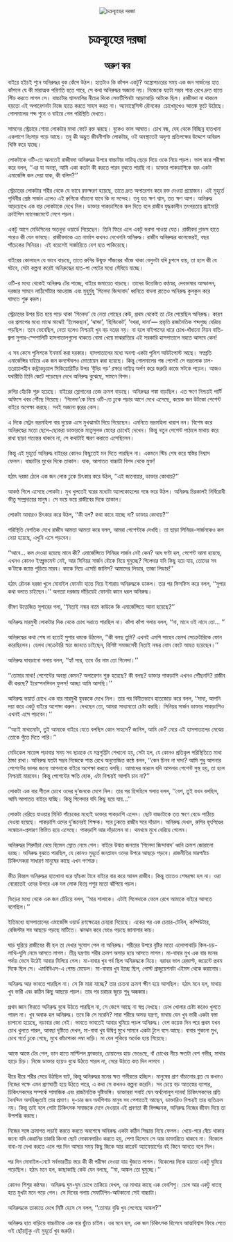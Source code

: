 <div align=center> <img src="http://images.anandabazar.com/polopoly_fs/1.895745.1541874123!/image/image.jpg_gen/derivatives/box_731_402/image.jpg" alt="চক্রব্যূহের দরজা" align="center" ></div>
<h1 align=center>চক্রব্যূহের দরজা</h1>
<h2 align=center>অরুণ কর</h2>
&#x9AC;&#x9BE;&#x987;&#x9B0;&#x9C7; &#x9B9;&#x987;&#x99A;&#x987; &#x9B6;&#x9C1;&#x9A8;&#x9C7; &#x985;&#x9A8;&#x9BF;&#x9B0;&#x9C1;&#x9A6;&#x9CD;&#x9A7;&#x9B0; &#x9AC;&#x9C1;&#x995; &#x995;&#x9C7;&#x981;&#x9AA;&#x9C7; &#x989;&#x9A0;&#x9B2;&#x964; &#x9B9;&#x9BE;&#x9A4;&#x99F;&#x9BE;&#x993; &#x995;&#x9BF; &#x995;&#x9BE;&#x981;&#x9AA;&#x9B2; &#x98F;&#x995;&#x99F;&#x9C1;? &#x985;&#x9B8;&#x9CD;&#x9A4;&#x9CD;&#x9B0;&#x9CB;&#x9AA;&#x99A;&#x9BE;&#x9B0;&#x9C7;&#x9B0; &#x9B8;&#x9AE;&#x9DF; &#x98F;&#x995; &#x99C;&#x9A8; &#x9B8;&#x9BE;&#x9B0;&#x9CD;&#x99C;&#x9A8;&#x9C7;&#x9B0; &#x9B9;&#x9BE;&#x9A4; &#x995;&#x9BE;&#x981;&#x9AA;&#x9B2;&#x9C7; &#x9AF;&#x9C7; &#x995;&#x9C0; &#x9AE;&#x9BE;&#x9B0;&#x9BE;&#x9A4;&#x9CD;&#x9AE;&#x995; &#x9AA;&#x9B0;&#x9BF;&#x9A3;&#x9A4;&#x9BF; &#x9B9;&#x9A4;&#x9C7; &#x9AA;&#x9BE;&#x9B0;&#x9C7;, &#x9B8;&#x9C7; &#x995;&#x9A5;&#x9BE; &#x985;&#x9A8;&#x9BF;&#x9B0;&#x9C1;&#x9A6;&#x9CD;&#x9A7;&#x9B0; &#x985;&#x99C;&#x9BE;&#x9A8;&#x9BE; &#x9A8;&#x9DF;&#x964; &#x9A8;&#x9BF;&#x99C;&#x9C7;&#x995;&#x9C7; &#x9AF;&#x9A4;&#x99F;&#x9BE; &#x9B8;&#x9AE;&#x9CD;&#x9AD;&#x9AC; &#x9B6;&#x9BE;&#x9A8;&#x9CD;&#x9A4; &#x9B0;&#x9C7;&#x996;&#x9C7; &#x9A6;&#x9CD;&#x9B0;&#x9C1;&#x9A4; &#x9B9;&#x9BE;&#x9A4;&#x9C7; &#x9B8;&#x9CD;&#x99F;&#x9BF;&#x99A; &#x995;&#x9B0;&#x9A4;&#x9C7; &#x9B2;&#x9BE;&#x997;&#x9B2; &#x9B8;&#x9C7;&#x964; &#x9AC;&#x9BE;&#x99A;&#x9CD;&#x99A;&#x9BE;&#x99F;&#x9BE;&#x9B0; &#x9B6;&#x9CD;&#x9AC;&#x9BE;&#x9B8;&#x9A8;&#x9BE;&#x9B2;&#x9BF;&#x9B0; &#x9A8;&#x9C0;&#x99A;&#x9C7;&#x9B0; &#x9A6;&#x9BF;&#x995;&#x9C7; &#x9B8;&#x9C7;&#x9AB;&#x99F;&#x9BF;&#x9AA;&#x9BF;&#x9A8;&#x99F;&#x9BE; &#x986;&#x9DC;&#x9BE;&#x986;&#x9DC;&#x9BF; &#x986;&#x99F;&#x995;&#x9C7; &#x99B;&#x9BF;&#x9B2;&#x964; &#x9B0;&#x9BE;&#x99C;&#x9C0;&#x9AC;&#x9A6;&#x9BE; &#x9A8;&#x9BE; &#x9A5;&#x9BE;&#x995;&#x9B2;&#x9C7; &#x9B9;&#x9DF;&#x9A4;&#x9CB; &#x98F;&#x987; &#x985;&#x9AA;&#x9BE;&#x9B0;&#x9C7;&#x9B6;&#x9A8;&#x99F;&#x9BE; &#x9A8;&#x9BF;&#x99C;&#x9C7; &#x9B9;&#x9BE;&#x9A4;&#x9C7; &#x995;&#x9B0;&#x9A4;&#x9C7; &#x9B8;&#x9BE;&#x9B9;&#x9B8; &#x995;&#x9B0;&#x9A4; &#x9A8;&#x9BE;&#x964; &#x985;&#x9CD;&#x9AF;&#x9BE;&#x9A8;&#x9BE;&#x9B8;&#x9CD;&#x9A5;&#x9C7;&#x9B8;&#x9BF;&#x9B8;&#x9CD;&#x99F; &#x9B0;&#x9CC;&#x9A8;&#x995;&#x9C7;&#x9B0;&#xA0; &#x99A;&#x9CB;&#x996;&#x9C7;&#x9AE;&#x9C1;&#x996;&#x9C7;&#x993; &#x986;&#x9A4;&#x999;&#x9CD;&#x995; &#x9AB;&#x9C1;&#x99F;&#x9C7; &#x989;&#x9A0;&#x9C7;&#x99B;&#x9C7;&#x964; &#x997;&#x9CB;&#x9B2;&#x9AE;&#x9BE;&#x9B2;&#x9C7;&#x9B0; &#x9B6;&#x9AC;&#x9CD;&#x9A6; &#x9B6;&#x9C1;&#x9A8;&#x9C7; &#x993; &#x9AC;&#x9BE;&#x987;&#x9B0;&#x9C7; &#x997;&#x9C7;&#x9B2; &#x9AA;&#x9B0;&#x9BF;&#x9B8;&#x9CD;&#x9A5;&#x9BF;&#x9A4;&#x9BF; &#x9A6;&#x9C7;&#x996;&#x9A4;&#x9C7;&#x964;&#xA0;<br> <br>&#x9B8;&#x9BE;&#x9AE;&#x9A8;&#x9C7;&#x9B0; &#x9B8;&#x9CD;&#x99F;&#x9CD;&#x9B0;&#x9C7;&#x99A;&#x9BE;&#x9B0;&#x9C7; &#x9B6;&#x9CB;&#x9DF;&#x9BE; &#x9B2;&#x9CB;&#x995;&#x99F;&#x9BE;&#x9B0; &#x9AE;&#x9BE;&#x9A5;&#x9BE; &#x9AB;&#x9C7;&#x99F;&#x9C7; &#x9B0;&#x995;&#x9CD;&#x9A4; &#x99D;&#x9B0;&#x99B;&#x9C7;&#x964; &#x9AC;&#x9C1;&#x995;&#x9C7;&#x993; &#x9AD;&#x9BE;&#x9B2; &#x986;&#x998;&#x9BE;&#x9A4;&#x964; &#x99A;&#x9CB;&#x996; &#x9AC;&#x9A8;&#x9CD;&#x9A7;, &#x9A6;&#x9C7;&#x9B9; &#x9A5;&#x9C7;&#x995;&#x9C7; &#x9AC;&#x9BF;&#x99A;&#x9CD;&#x99B;&#x9BF;&#x9A8;&#x9CD;&#x9A8; &#x9B9;&#x9BE;&#x9A4;&#x996;&#x9BE;&#x9A8;&#x9BE; &#x98F;&#x995;&#x9AA;&#x9BE;&#x9B6;&#x9C7; &#x9A8;&#x9BF;&#x983;&#x9B8;&#x9BE;&#x9DC; &#x9AA;&#x9DC;&#x9C7; &#x986;&#x99B;&#x9C7;&#x964; &#x9A4;&#x9AC;&#x9C1; &#x995;&#x9C0; &#x985;&#x9A6;&#x9CD;&#x9AD;&#x9C1;&#x9A4; &#x99C;&#x9C0;&#x9AC;&#x9A8;&#x9C0;&#x9B6;&#x995;&#x9CD;&#x9A4;&#x9BF; &#x9B2;&#x9CB;&#x995;&#x99F;&#x9BE;&#x9B0;, &#x993;&#x987; &#x985;&#x9AC;&#x9B8;&#x9CD;&#x9A5;&#x9BE;&#x9A4;&#x9C7;&#x987; &#x985;&#x9A6;&#x9C3;&#x9B6;&#x9CD;&#x9AF; &#x9AA;&#x9CD;&#x9B0;&#x9A4;&#x9BF;&#x9AA;&#x995;&#x9CD;&#x9B7;&#x9C7;&#x9B0; &#x989;&#x9A6;&#x9CD;&#x9A6;&#x9C7;&#x9B6;&#x9C7; &#x985;&#x9AC;&#x9BF;&#x9B0;&#x9B2; &#x996;&#x9BF;&#x9B8;&#x9CD;&#x9A4;&#x9BF; &#x995;&#x9B0;&#x9C7; &#x9AF;&#x9BE;&#x99A;&#x9CD;&#x99B;&#x9C7;&#x964;<br> <br>&#x9B2;&#x9CB;&#x995;&#x99F;&#x9BE;&#x995;&#x9C7; &#x993;&#x99F;&#x9BF;-&#x9A4;&#x9C7; &#x986;&#x9A8;&#x9A4;&#x9C7;&#x987; &#x9B0;&#x9BE;&#x99C;&#x9C0;&#x9AC;&#x9A6;&#x9BE; &#x985;&#x9A8;&#x9BF;&#x9B0;&#x9C1;&#x9A6;&#x9CD;&#x9A7;&#x9B0; &#x989;&#x9AA;&#x9B0;&#x9C7; &#x9AC;&#x9BE;&#x99A;&#x9CD;&#x99A;&#x9BE;&#x99F;&#x9BE;&#x9B0; &#x9A6;&#x9BE;&#x9DF;&#x9BF;&#x9A4;&#x9CD;&#x9AC; &#x99B;&#x9C7;&#x9DC;&#x9C7; &#x9A6;&#x9BF;&#x9DF;&#x9C7; &#x993;&#x995;&#x9C7; &#x9A8;&#x9BF;&#x9DF;&#x9C7; &#x9AA;&#x9DC;&#x9B2;&#x964; &#x9AD;&#x9BE;&#x9B2; &#x995;&#x9B0;&#x9C7; &#x9AA;&#x9B0;&#x9C0;&#x995;&#x9CD;&#x9B7;&#x9BE; &#x995;&#x9B0;&#x9C7; &#x9AC;&#x9B2;&#x9B2;, &#x2018;&#x2018;&#x98F;&#x9B0; &#x9AF;&#x9BE; &#x985;&#x9AC;&#x9B8;&#x9CD;&#x9A5;&#x9BE;, &#x986;&#x9AE;&#x9BF; &#x98F;&#x995;&#x9BE; &#x995;&#x9A4;&#x99F;&#x9BE; &#x995;&#x9C0; &#x995;&#x9B0;&#x9A4;&#x9C7; &#x9AA;&#x9BE;&#x9B0;&#x9AC; &#x9AC;&#x9C1;&#x99D;&#x9A4;&#x9C7; &#x9AA;&#x9BE;&#x9B0;&#x99B;&#x9BF; &#x9A8;&#x9BE;&#x964; &#x9A1;&#x9BE;&#x995;&#x9CD;&#x9A4;&#x9BE;&#x9B0; &#x9AA;&#x9BE;&#x995;&#x9DC;&#x9BE;&#x9B6;&#x9BF;&#x995;&#x9C7; &#x9AC;&#x9B0;&#x982; &#x98F;&#x995;&#x99F;&#x9BE; &#x98F;&#x9AE;&#x9BE;&#x9B0;&#x9CD;&#x99C;&#x9C7;&#x9A8;&#x9CD;&#x9B8;&#x9BF; &#x995;&#x9B2; &#x9A6;&#x9C7;&#x9DF;&#x9BE; &#x9AF;&#x9BE;&#x995;, &#x995;&#x9C0; &#x9AC;&#x9B2;&#x9BF;&#x9B8;?&#x2019;&#x2019;&#xA0;<br> <br>&#x9B8;&#x9CD;&#x99F;&#x9CD;&#x9B0;&#x9C7;&#x99A;&#x9BE;&#x9B0;&#x9C7;&#x9B0; &#x9B2;&#x9CB;&#x995;&#x99F;&#x9BE;&#x9B0; &#x9B6;&#x9B0;&#x9C0;&#x9B0; &#x9A5;&#x9C7;&#x995;&#x9C7; &#x9AF;&#x9C7; &#x9AD;&#x9BE;&#x9AC;&#x9C7; &#x9B0;&#x995;&#x9CD;&#x9A4;&#x995;&#x9CD;&#x9B7;&#x9B0;&#x9A3; &#x9B9;&#x9DF;&#x9C7;&#x99B;&#x9C7;, &#x9A4;&#x9BE;&#x9A4;&#x9C7; &#x9A6;&#x9CD;&#x9B0;&#x9C1;&#x9A4; &#x985;&#x9AA;&#x9BE;&#x9B0;&#x9C7;&#x9B6;&#x9A8; &#x995;&#x9B0;&#x9C7; &#x9B0;&#x995;&#x9CD;&#x9A4; &#x9A6;&#x9C7;&#x993;&#x9DF;&#x9BE; &#x9AA;&#x9CD;&#x9B0;&#x9DF;&#x9CB;&#x99C;&#x9A8;&#x964; &#x98F;&#x987; &#x9AE;&#x9C1;&#x9B9;&#x9C2;&#x9B0;&#x9CD;&#x9A4;&#x9C7; &#x9AA;&#x9C3;&#x9A5;&#x9BF;&#x9AC;&#x9C0;&#x9B0; &#x9B6;&#x9CD;&#x9B0;&#x9C7;&#x9B7;&#x9CD;&#x9A0; &#x9B8;&#x9BE;&#x9B0;&#x9CD;&#x99C;&#x9A8; &#x98F;&#x9B2;&#x9C7;&#x993; &#x98F;&#x987; &#x9B0;&#x9C1;&#x997;&#x9BF;&#x995;&#x9C7; &#x9AC;&#x9BE;&#x981;&#x99A;&#x9BE;&#x9A8;&#x9CB; &#x9AF;&#x9BE;&#x9AC;&#x9C7; &#x995;&#x9BF; &#x9A8;&#x9BE; &#x9B8;&#x9A8;&#x9CD;&#x9A6;&#x9C7;&#x9B9;&#x964; &#x9A4;&#x9AC;&#x9C1; &#x9AF;&#x9A4; &#x995;&#x9CD;&#x9B7;&#x9A3; &#x9B6;&#x9CD;&#x9AC;&#x9BE;&#x9B8;, &#x9A4;&#x9A4; &#x995;&#x9CD;&#x9B7;&#x9A3; &#x986;&#x9B6;&#x964; &#x985;&#x9A8;&#x9BF;&#x9B0;&#x9C1;&#x9A6;&#x9CD;&#x9A7; &#x986;&#x9DC;&#x99A;&#x9CB;&#x996;&#x9C7; &#x98F;&#x995; &#x9AC;&#x9BE;&#x9B0; &#x9B2;&#x9CB;&#x995;&#x99F;&#x9BE;&#x995;&#x9C7; &#x9A6;&#x9C7;&#x996;&#x9C7; &#x9A8;&#x9BF;&#x9B2;&#x964; &#x9A1;&#x9BE;&#x995;&#x9CD;&#x9A4;&#x9BE;&#x9B0; &#x9AA;&#x9BE;&#x995;&#x9DC;&#x9BE;&#x9B6;&#x9BF;&#x995;&#x9C7; &#x995;&#x9B2; &#x9A6;&#x9BF;&#x9A4;&#x9C7; &#x9AC;&#x9B2;&#x9C7; &#x9B0;&#x9BE;&#x99C;&#x9C0;&#x9AC; &#x9AF;&#x9C1;&#x9A6;&#x9CD;&#x9A7;&#x995;&#x9BE;&#x9B2;&#x9C0;&#x9A8; &#x9A4;&#x9CE;&#x9AA;&#x9B0;&#x9A4;&#x9BE;&#x9DF; &#x9AA;&#x9CD;&#x9B0;&#x9BE;&#x987;&#x9AE;&#x9BE;&#x9B0;&#x9BF; &#x995;&#x9CD;&#x9B0;&#x9BE;&#x987;&#x9B8;&#x9BF;&#x9B8; &#x9AE;&#x9CD;&#x9AF;&#x9BE;&#x9A8;&#x9C7;&#x99C;&#x9AE;&#x9C7;&#x9A8;&#x9CD;&#x99F;&#x9C7; &#x9B2;&#x9C7;&#x997;&#x9C7; &#x9AA;&#x9DC;&#x9B2;&#x964;<br> <br>&#x98F;&#x995;&#x99F;&#x9C1; &#x986;&#x997;&#x9C7; &#x9AE;&#x9C7;&#x9A1;&#x9BF;&#x9B8;&#x9BF;&#x9A8;&#x9C7;&#x9B0; &#x985;&#x9A4;&#x9A8;&#x9C1;&#x9A6;&#x9BE; &#x993;&#x9DF;&#x9BE;&#x9B0;&#x9CD;&#x9A1;&#x9C7; &#x997;&#x9BF;&#x9DF;&#x9C7;&#x99B;&#x9C7;&#x9A8;&#x964; &#x9A4;&#x9BF;&#x9A8;&#x9BF; &#x9AB;&#x9BF;&#x9B0;&#x9C7; &#x98F;&#x9B2;&#x9C7; &#x98F;&#x995;&#x99F;&#x9C1; &#x9AD;&#x9B0;&#x9B8;&#x9BE; &#x9AA;&#x9BE;&#x993;&#x9DF;&#x9BE; &#x9AF;&#x9C7;&#x9A4;&#x964; &#x9B0;&#x9BE;&#x99C;&#x9C0;&#x9AC;&#x9A6;&#x9BE; &#x997;&#x9CD;&#x9B2;&#x9BE;&#x9AD;&#x9B8; &#x9B9;&#x9BE;&#x9A4;&#x9C7; &#x9AA;&#x9B0;&#x9C7;&#x993; &#x995;&#x9C0; &#x9AF;&#x9C7;&#x9A8; &#x9AD;&#x9BE;&#x9AC;&#x99B;&#x9C7;&#x964; &#x9B0;&#x9BE;&#x99C;&#x9C0;&#x9AC;&#x9A6;&#x9BE;&#x995;&#x9C7; &#x98F;&#x9A4; &#x9A8;&#x9BE;&#x9B0;&#x9CD;&#x9AD;&#x9BE;&#x9B8; &#x995;&#x996;&#x9A8;&#x993; &#x9A6;&#x9C7;&#x996;&#x9C7;&#x9A8;&#x9A8;&#x9BF; &#x985;&#x9A8;&#x9BF;&#x9B0;&#x9C1;&#x9A6;&#x9CD;&#x9A7;&#x964; &#x9B0;&#x9BE;&#x99C;&#x9C0;&#x9AC; &#x985;&#x9A8;&#x9BF;&#x9B0;&#x9C1;&#x9A6;&#x9CD;&#x9A7;&#x9B0; &#x995;&#x9B2;&#x9C7;&#x99C;&#x9C7;&#x9B0;&#x987;, &#x9AC;&#x99B;&#x9B0; &#x9AA;&#x9BE;&#x981;&#x99A;&#x9C7;&#x995;&#x9C7;&#x9B0; &#x9B8;&#x9BF;&#x9A8;&#x9BF;&#x9DF;&#x9B0;&#x964; &#x98F;&#x987; &#x9AC;&#x9DF;&#x9C7;&#x9B8;&#x9C7;&#x987; &#x9B8;&#x9BE;&#x9B0;&#x9CD;&#x99C;&#x9BE;&#x9B0;&#x9BF;&#x9A4;&#x9C7; &#x9AC;&#x9C7;&#x9B6; &#x9B9;&#x9BE;&#x9A4; &#x9AA;&#x9BE;&#x995;&#x9BF;&#x9DF;&#x9C7;&#x99B;&#x9C7;&#x964;&#xA0;<br> <br>&#x9AC;&#x9BE;&#x987;&#x9B0;&#x9C7;&#x9B0; &#x995;&#x9CB;&#x9B2;&#x9BE;&#x9B9;&#x9B2; &#x9AF;&#x9C7; &#x9AD;&#x9BE;&#x9AC;&#x9C7; &#x9AC;&#x9BE;&#x9DC;&#x99B;&#x9C7;, &#x9A4;&#x9BE;&#x9A4;&#x9C7; &#x9B0;&#x9C1;&#x997;&#x9BF;&#x9B0; &#x989;&#x9A8;&#x9CD;&#x9AE;&#x9C1;&#x995;&#x9CD;&#x9A4; &#x9AA;&#x9BE;&#x981;&#x99C;&#x9B0;&#x9C7;&#x9B0; &#x996;&#x9BE;&#x981;&#x99C;&#x9C7; &#x9A5;&#x9BE;&#x995;&#x9BE; &#x9AC;&#x9C7;&#x9B2;&#x9C1;&#x9A8;&#x99F;&#x9BE; &#x9AF;&#x9A6;&#x9BF; &#x99A;&#x9C1;&#x9AA;&#x9B8;&#x9C7; &#x9AF;&#x9BE;&#x9DF;, &#x9A4;&#x9BE; &#x9B9;&#x9B2;&#x9C7; &#x995;&#x9C0; &#x9AF;&#x9C7; &#x998;&#x99F;&#x9AC;&#x9C7;, &#x9B8;&#x9C7;&#x99F;&#x9BE; &#x995;&#x9B2;&#x9CD;&#x9AA;&#x9A8;&#x9BE; &#x995;&#x9B0;&#x9C7;&#x987; &#x985;&#x9A8;&#x9BF;&#x9B0;&#x9C1;&#x9A6;&#x9CD;&#x9A7;&#x9C7;&#x9B0; &#x9B9;&#x9BE;&#x9A4;-&#x9AA;&#x9BE; &#x9AA;&#x9C7;&#x99F;&#x9C7;&#x9B0; &#x9AE;&#x9A7;&#x9CD;&#x9AF;&#x9C7; &#x9B8;&#x9C7;&#x981;&#x9A7;&#x9BF;&#x9DF;&#x9C7; &#x9AF;&#x9BE;&#x99A;&#x9CD;&#x99B;&#x9C7;&#x964;<br> <br>&#x993;&#x99F;&#x9BF;-&#x9B0; &#x9AE;&#x9A7;&#x9CD;&#x9AF;&#x9C7; &#x9A5;&#x9C7;&#x995;&#x9C7;&#x987; &#x985;&#x9A8;&#x9BF;&#x9B0;&#x9C1;&#x9A6;&#x9CD;&#x9A7; &#x99F;&#x9C7;&#x9B0; &#x9AA;&#x9BE;&#x99A;&#x9CD;&#x99B;&#x9C7;, &#x9AC;&#x9BE;&#x987;&#x9B0;&#x9C7; &#x99C;&#x9AE;&#x9BE;&#x9DF;&#x9C7;&#x9A4; &#x9AC;&#x9BE;&#x9DC;&#x99B;&#x9C7;&#x964; &#x9A4;&#x9BE;&#x9A6;&#x9C7;&#x9B0; &#x989;&#x9A4;&#x9CD;&#x9A4;&#x9C7;&#x99C;&#x9BF;&#x9A4; &#x995;&#x9A3;&#x9CD;&#x9A0;&#x9B8;&#x9CD;&#x9AC;&#x9B0;, &#x9A6;&#x9C7;&#x9AC;&#x9AD;&#x9BE;&#x9B7;&#x9BE;&#x9B0; &#x986;&#x9B8;&#x9CD;&#x9AB;&#x9BE;&#x9B2;&#x9A8;, &#x9A6;&#x9B0;&#x99C;&#x9BE;&#x9B0; &#x9B8;&#x9BE;&#x9AE;&#x9A8;&#x9C7; &#x9B2;&#x9BE;&#x9A0;&#x9BF;&#x9B8;&#x9CB;&#x981;&#x99F;&#x9BE;&#x9B0; &#x986;&#x993;&#x9DF;&#x9BE;&#x99C; &#x98F;&#x9AC;&#x982; &#x9AE;&#x9C1;&#x9B9;&#x9C1;&#x9B0;&#x9CD;&#x9AE;&#x9C1;&#x9B9;&#x9C1; &#x2018;&#x997;&#x9BF;&#x9B2;&#x9C7;&#x9A6;&#x9BE; &#x99C;&#x9BF;&#x9A8;&#x9CD;&#x9A6;&#x9BE;&#x9AC;&#x9BE;&#x9A6;&#x2019; &#x9A7;&#x9CD;&#x9AC;&#x9A8;&#x9BF;&#x9A4;&#x9C7; &#x9AC;&#x9BE;&#x9A6;&#x9B2;&#x9BE; &#x9B0;&#x9BE;&#x9A4;&#x9C7;&#x993; &#x985;&#x9A8;&#x9BF;&#x9B0;&#x9C1;&#x9A6;&#x9CD;&#x9A7; &#x995;&#x9C1;&#x9B2;&#x995;&#x9C1;&#x9B2; &#x995;&#x9B0;&#x9C7; &#x998;&#x9BE;&#x9AE;&#x9A4;&#x9C7;&#xA0;&#x9B6;&#x9C1;&#x9B0;&#x9C1; &#x995;&#x9B0;&#x9B2;&#x964;<br> <br>&#x9B8;&#x9CD;&#x99F;&#x9CD;&#x9B0;&#x9C7;&#x99A;&#x9BE;&#x9B0;&#x9C7;&#x9B0; &#x989;&#x9AA;&#x9B0; &#x99A;&#x9BF;&#x9A4; &#x9B9;&#x9DF;&#x9C7; &#x9AA;&#x9DC;&#x9C7; &#x9A5;&#x9BE;&#x995;&#x9BE; &#x2018;&#x997;&#x9BF;&#x9B2;&#x9C7;&#x9A6;&#x9BE;&#x2019; &#x9AF;&#x9C7; &#x9A8;&#x9C7;&#x9A4;&#x9BE; &#x997;&#x9CB;&#x99B;&#x9C7;&#x9B0; &#x995;&#x9C7;&#x989;, &#x9AA;&#x9CD;&#x9B0;&#x9A5;&#x9AE; &#x9A5;&#x9C7;&#x995;&#x9C7;&#x987; &#x9A4;&#x9BE; &#x99F;&#x9C7;&#x9B0; &#x9AA;&#x9C7;&#x9DF;&#x9C7;&#x99B;&#x9BF;&#x9B2; &#x985;&#x9A8;&#x9BF;&#x9B0;&#x9C1;&#x9A6;&#x9CD;&#x9A7;&#x964; &#x995;&#x9BE;&#x9B0;&#x9A3; &#x993;&#x9B0; &#x9AA;&#x9CD;&#x9B0;&#x9B2;&#x9BE;&#x9AA;&#x9C7;&#x9B0; &#x9AE;&#x9A7;&#x9CD;&#x9AF;&#x9C7; &#x9AE;&#x9BE;&#x99D;&#x9C7; &#x9AE;&#x9BE;&#x99D;&#x9C7;&#x987; &#x2018;&#x987;&#x9B2;&#x9C7;&#x995;&#x99B;&#x9BE;&#x9A8;&#x2019;, &#x2018;&#x99D;&#x9BE;&#x9A8;&#x9CD;&#x9A1;&#x9BE;&#x2019;, &#x2018;&#x99B;&#x9BF;&#x9A8;&#x9CD;&#x9A1;&#x9BF;&#x995;&#x9C7;&#x99F;&#x2019;, &#x2018;&#x9AC;&#x996;&#x9B0;&#x9BE;, &#x9A6;&#x9BE;&#x9A8;&#x9BE;&#x2019;&#x2014; &#x9AA;&#x9CD;&#x9B0;&#x9AD;&#x9C3;&#x9A4;&#x9BF; &#x9B0;&#x9BE;&#x99C;&#x9A8;&#x9C8;&#x9A4;&#x9BF;&#x995; &#x9B6;&#x9AC;&#x9CD;&#x9A6;&#x997;&#x9C1;&#x99A;&#x9CD;&#x99B; &#x9AC;&#x9C7;&#x9B0;&#x9BF;&#x9DF;&#x9C7; &#x9AA;&#x9DC;&#x99B;&#x9BF;&#x9B2;&#x964; &#x9A4;&#x9AC;&#x9C7; &#x9AD;&#x9C7;&#x9AC;&#x9C7;&#x99B;&#x9BF;&#x9B2;, &#x9A8;&#x9C7;&#x9A4;&#x9BE; &#x9B9;&#x9B2;&#x9C7;&#x993; &#x9A8;&#x9BF;&#x9B6;&#x9CD;&#x99A;&#x9DF;&#x987; &#x996;&#x9C1;&#x9AC; &#x9AC;&#x9DC; &#x9A6;&#x9B0;&#x9C7;&#x9B0; &#x9A8;&#x9DF;&#x964; &#x9A8;&#x9BE; &#x9B9;&#x9B2;&#x9C7; &#x9AC;&#x9BE;&#x987;&#x9AA;&#x9BE;&#x9B8;&#x9C7;&#x9B0; &#x9A7;&#x9BE;&#x9B0;&#x9C7; &#x99A;&#x9CB;&#x996;-&#x9A7;&#x9BE;&#x981;&#x9A7;&#x9BE;&#x9A8;&#x9CB; &#x9A8;&#x9BF;&#x9DF;&#x9A8; &#x9AC;&#x9BE;&#x9A4;&#x9BF;-&#x99C;&#x9CD;&#x9AC;&#x9B2;&#x9BE; &#x9B8;&#x9C1;&#x9AA;&#x9BE;&#x9B0;-&#x9B8;&#x9CD;&#x9AA;&#x9C7;&#x9B6;&#x9BE;&#x9B2;&#x9BF;&#x99F;&#x9BF; &#x9B9;&#x9BE;&#x9B8;&#x9AA;&#x9BE;&#x9A4;&#x9BE;&#x9B2;&#x997;&#x9C1;&#x9B2;&#x9CB; &#x9A5;&#x9BE;&#x995;&#x9A4;&#x9C7; &#x9AC;&#x9CB;&#x9AE;&#x9BE; &#x996;&#x9C7;&#x9DF;&#x9C7; &#x9AE;&#x9BE;&#x99D;&#x9B0;&#x9BE;&#x9A4;&#x9CD;&#x9A4;&#x9BF;&#x9B0;&#x9C7; &#x98F;&#x987; &#x9B8;&#x9B0;&#x995;&#x9BE;&#x9B0;&#x9BF; &#x9B9;&#x9BE;&#x9B8;&#x9AA;&#x9BE;&#x9A4;&#x9BE;&#x9B2;&#x9C7; &#x9AE;&#x9B0;&#x9A4;&#x9C7; &#x986;&#x9B8;&#x9AC;&#x9C7; &#x995;&#x9C7;&#x9A8;!&#xA0;<br> <br>&#x98F; &#x9B8;&#x9AC; &#x995;&#x9C7;&#x9B8;&#x9C7; &#x9AA;&#x9C1;&#x9B2;&#x9BF;&#x9B6;&#x995;&#x9C7; &#x987;&#x9A8;&#x9AB;&#x9B0;&#x9CD;&#x9AE; &#x995;&#x9B0;&#x9BE; &#x9A6;&#x9B0;&#x995;&#x9BE;&#x9B0;&#x964; &#x9B9;&#x9BE;&#x9B8;&#x9AA;&#x9BE;&#x9A4;&#x9BE;&#x9B2;&#x9C7;&#x9B0; &#x9AE;&#x9A7;&#x9CD;&#x9AF;&#x9C7; &#x985;&#x9AC;&#x9B6;&#x9CD;&#x9AF; &#x98F;&#x995;&#x99F;&#x9BE; &#x9AA;&#x9C1;&#x9B2;&#x9BF;&#x9B6; &#x986;&#x989;&#x99F;&#x9AA;&#x9CB;&#x9B8;&#x9CD;&#x99F; &#x986;&#x99B;&#x9C7;&#x964; &#x9B8;&#x9AE;&#x9CD;&#x9AA;&#x9CD;&#x9B0;&#x9A4;&#x9BF; &#x98F;&#x9AE;&#x9BE;&#x9B0;&#x9CD;&#x99C;&#x9C7;&#x9A8;&#x9CD;&#x9B8;&#x9BF;&#x9B0; &#x9AC;&#x9BE;&#x987;&#x9B0;&#x9C7; &#x98F;&#x995; &#x99C;&#x9A8; &#x995;&#x9A8;&#x9B8;&#x9CD;&#x99F;&#x9C7;&#x9AC;&#x9B2;&#x993; &#x9AE;&#x9CB;&#x9A4;&#x9BE;&#x9DF;&#x9C7;&#x9A8; &#x995;&#x9B0;&#x9BE; &#x9B9;&#x9DF;&#x9C7;&#x99B;&#x9C7;&#x964; &#x995;&#x9BF;&#x9A8;&#x9CD;&#x9A4;&#x9C1; &#x997;&#x9CB;&#x9B2;&#x9AE;&#x9BE;&#x9B2;&#x9C7;&#x9B0; &#x997;&#x9A8;&#x9CD;&#x9A7; &#x9AA;&#x9C7;&#x9B2;&#x9C7;&#x987; &#x9B8;&#x9C7; &#x9AD;&#x9A6;&#x9CD;&#x9B0;&#x9B2;&#x9CB;&#x995; &#x9A2;&#x9BE;&#x9B2;-&#x9A4;&#x9B0;&#x9CB;&#x9DF;&#x9BE;&#x9B2;&#x9B9;&#x9C0;&#x9A8; &#x995;&#x9A8;&#x9CD;&#x99F;&#x9CD;&#x9B0;&#x9BE;&#x995;&#x99A;&#x9C1;&#x9DF;&#x9BE;&#x9B2; &#x9B8;&#x9BF;&#x995;&#x9BF;&#x9DF;&#x9CB;&#x9B0;&#x9BF;&#x99F;&#x9BF;&#x9B0; &#x989;&#x9AA;&#x9B0; &#x2018;&#x9AC;&#x9C1;&#x981;&#x9A6;&#x9BF;&#x9B0; &#x997;&#x9DC;&#x2019; &#x9B0;&#x995;&#x9CD;&#x9B7;&#x9BE;&#x9B0; &#x9A6;&#x9BE;&#x9DF;&#x9BF;&#x9A4;&#x9CD;&#x9AC; &#x985;&#x9B0;&#x9CD;&#x9AA;&#x9A3; &#x995;&#x9B0;&#x9C7; &#x99C;&#x9B0;&#x9C1;&#x9B0;&#x9BF; &#x995;&#x9BE;&#x99C;&#x9C7; &#x9B8;&#x99F;&#x995;&#x9C7; &#x9AA;&#x9DC;&#x9C7;&#x9A8;&#x964; &#x986;&#x99C;&#x993; &#x9AF;&#x9A5;&#x9BE;&#x9B0;&#x9C0;&#x9A4;&#x9BF; &#x9A4;&#x9BF;&#x9A8;&#x9BF; &#x995;&#x9C7;&#x99F;&#x9C7; &#x9AA;&#x9DC;&#x9C7;&#x99B;&#x9C7;&#x9A8; &#x9A6;&#x9C7;&#x996;&#x9C7; &#x985;&#x9A8;&#x9BF;&#x9B0;&#x9C1;&#x9A6;&#x9CD;&#x9A7; &#x9AC;&#x9C1;&#x99D;&#x9C7;&#x99B;&#x9C7;, &#x9B8;&#x9BE;&#x9AE;&#x9A8;&#x9C7; &#x9AC;&#x9BF;&#x9AA;&#x9A6;&#x964;<br> <br>&#x9B0;&#x9C1;&#x997;&#x9BF;&#x9B0; &#x9B9;&#x9C7;&#x981;&#x99A;&#x995;&#x9BF; &#x9B6;&#x9C1;&#x9B0;&#x9C1; &#x9B9;&#x9DF;&#x9C7;&#x99B;&#x9C7;&#x964; &#x9AC;&#x9BE;&#x987;&#x9B0;&#x9C7;&#x9B0; &#x9B8;&#x9CD;&#x9B2;&#x9CB;&#x997;&#x9BE;&#x9A8;&#x9C7;&#x9B0; &#x9A4;&#x9C7;&#x99C; &#x995;&#x9CD;&#x9B0;&#x9AE;&#x9B6; &#x9AC;&#x9BE;&#x9A1;&#x9BC;&#x99B;&#x9C7;&#x964; &#x985;&#x9A8;&#x9BF;&#x9B0;&#x9C1;&#x9A6;&#x9CD;&#x9A7;&#x9B0; &#x9B6;&#x999;&#x9CD;&#x995;&#x9BE; &#x9AC;&#x9BE;&#x9DC;&#x99B;&#x9BF;&#x9B2;&#x964; &#x98F;&#x9A4; &#x995;&#x9CD;&#x9B7;&#x9A3;&#x9C7; &#x9A8;&#x9BF;&#x9B6;&#x9CD;&#x99A;&#x9DF;&#x987; &#x9AA;&#x9BE;&#x9B0;&#x9CD;&#x99F;&#x9BF; &#x985;&#x9AB;&#x9BF;&#x9B8;&#x9C7; &#x996;&#x9AC;&#x9B0; &#x9AA;&#x9CC;&#x981;&#x99B;&#x9C7; &#x997;&#x9BF;&#x9DF;&#x9C7;&#x99B;&#x9C7;&#x964; &#x2018;&#x997;&#x9BF;&#x9B2;&#x9C7;&#x9A6;&#x9BE;&#x2019;&#x995;&#x9C7; &#x9A8;&#x9BF;&#x9DF;&#x9C7; &#x993;&#x99F;&#x9BF;-&#x9A4;&#x9C7; &#x9A2;&#x9C1;&#x995;&#x9C7; &#x9AA;&#x9DC;&#x9BE;&#x9B0; &#x986;&#x997;&#x9C7; &#x9A6;&#x9C7;&#x996;&#x9C7; &#x98F;&#x9B8;&#x9C7;&#x99B;&#x9C7;, &#x995;&#x9DF;&#x9C7;&#x995; &#x99C;&#x9A8; &#x989;&#x99F;&#x995;&#x9CB; &#x9AA;&#x9C7;&#x9B6;&#x9C7;&#x9A8;&#x9CD;&#x99F; &#x9AC;&#x9BE;&#x987;&#x9B0;&#x9C7; &#x985;&#x9AA;&#x9C7;&#x995;&#x9CD;&#x9B7;&#x9BE; &#x995;&#x9B0;&#x99B;&#x9C7;&#x964; &#x9B8;&#x9AC;&#x987; &#x985;&#x99C;&#x9BE;&#x9A8;&#x9BE; &#x99C;&#x9CD;&#x9AC;&#x9B0;&#x9C7;&#x9B0; &#x995;&#x9C7;&#x9B8;&#x964;<br> <br>&#x98F; &#x9A6;&#x9BF;&#x995;&#x9C7; &#x9AE;&#x9C7;&#x99F;&#x9CD;&#x9B0;&#x9A8; &#x9AD;&#x9A6;&#x9CD;&#x9B0;&#x9AE;&#x9B9;&#x9BF;&#x9B2;&#x9BE; &#x9AC;&#x9BE;&#x9B0; &#x9A6;&#x9C1;&#x9DF;&#x9C7;&#x995; &#x98F;&#x9B8;&#x9C7; &#x9AE;&#x9C1;&#x996;&#x99D;&#x9BE;&#x9AE;&#x99F;&#x9BE; &#x9A6;&#x9BF;&#x9DF;&#x9C7; &#x997;&#x9BF;&#x9DF;&#x9C7;&#x99B;&#x9C7;&#x9A8;&#x964; &#x98F;&#x9AE;&#x9A8;&#x9BF;&#x9A4;&#x9C7; &#x9AD;&#x9A6;&#x9CD;&#x9B0;&#x9AE;&#x9B9;&#x9BF;&#x9B2;&#x9BE; &#x996;&#x9BE;&#x9B0;&#x9BE;&#x9AA; &#x9A8;&#x9A8;&#x964; &#x9AC;&#x9BF;&#x9B6;&#x9C7;&#x9B7; &#x995;&#x9B0;&#x9C7; &#x985;&#x9A8;&#x9BF;&#x9B0;&#x9C1;&#x9A6;&#x9CD;&#x9A7;&#x9C7;&#x9B0; &#x9AE;&#x9A4;&#x9CB; &#x99B;&#x9C7;&#x9B2;&#x9C7;-&#x99B;&#x9CB;&#x995;&#x9B0;&#x9BE; &#x9A1;&#x9BE;&#x995;&#x9CD;&#x9A4;&#x9BE;&#x9B0;&#x995;&#x9C7; &#x9AE;&#x9BE;&#x9A4;&#x9C3;&#x9B8;&#x9C1;&#x9B2;&#x9AD; &#x9B8;&#x9CD;&#x9A8;&#x9C7;&#x9B9;&#x9C7;&#x9B0; &#x99A;&#x9CB;&#x996;&#x9C7;&#x987; &#x9A6;&#x9C7;&#x996;&#x9C7;&#x9A8;&#x964; &#x995;&#x9BF;&#x9A8;&#x9CD;&#x9A4;&#x9C1; &#x9A8;&#x9A4;&#x9C1;&#x9A8; &#x9AA;&#x9C7;&#x9B6;&#x9C7;&#x9A8;&#x9CD;&#x99F; &#x9AA;&#x9BE;&#x9A0;&#x9BE;&#x9B2;&#x9C7; &#x9AE;&#x9BE;&#x9A5;&#x9BE;&#x9DF; &#x995;&#x9B0;&#x9C7; &#x9B0;&#x9BE;&#x996;&#x9BE; &#x99B;&#x9BE;&#x9DC;&#x9BE; &#x997;&#x9A4;&#x9CD;&#x9AF;&#x9A8;&#x9CD;&#x9A4;&#x9B0; &#x9A5;&#x9BE;&#x995;&#x9AC;&#x9C7; &#x9A8;&#x9BE;, &#x9B8;&#x9C7; &#x995;&#x9A5;&#x9BE;&#x99F;&#x9BE;&#x987; &#x9B8;&#x9CD;&#x9AE;&#x9B0;&#x9A3; &#x995;&#x9B0;&#x9BE;&#x9A4;&#x9C7; &#x98F;&#x9B8;&#x9C7;&#x99B;&#x9BF;&#x9B2;&#x9C7;&#x9A8;&#x964;&#xA0;<br> <br>&#x995;&#x9BF;&#x9A8;&#x9CD;&#x9A4;&#x9C1; &#x98F;&#x987; &#x9AE;&#x9C1;&#x9B9;&#x9C2;&#x9B0;&#x9CD;&#x9A4;&#x9C7; &#x985;&#x9A8;&#x9BF;&#x9B0;&#x9C1;&#x9A6;&#x9CD;&#x9A7; &#x9AC;&#x9BE;&#x987;&#x9B0;&#x9C7;&#x9B0; &#x995;&#x9CB;&#x9A8;&#x993; &#x995;&#x9BF;&#x99B;&#x9C1;&#x9A4;&#x9C7;&#x987; &#x9AE;&#x9A8; &#x9A6;&#x9BF;&#x9A4;&#x9C7; &#x9AA;&#x9BE;&#x9B0;&#x99B;&#x9BF;&#x9B2; &#x9A8;&#x9BE;&#x964; &#x98F;&#x995;&#x9AE;&#x9A8;&#x9C7; &#x9B8;&#x9CD;&#x99F;&#x9BF;&#x99A; &#x9B6;&#x9C7;&#x9B7; &#x995;&#x9B0;&#x9C7; &#x9B8;&#x9CD;&#x9AC;&#x9B8;&#x9CD;&#x9A4;&#x9BF;&#x9B0; &#x9A8;&#x9BF;&#x9B6;&#x9CD;&#x9AC;&#x9BE;&#x9B8; &#x9AB;&#x9C7;&#x9B2;&#x9B2;&#x964; &#x9AC;&#x9BE;&#x99A;&#x9CD;&#x99A;&#x9BE;&#x99F;&#x9BE;&#x9B0; &#x9AE;&#x9C1;&#x996;&#x9C7;&#x9B0; &#x9A6;&#x9BF;&#x995;&#x9C7; &#x9A4;&#x9BE;&#x995;&#x9BE;&#x9B2;&#x964; &#x9AF;&#x9BE;&#x995;, &#x986;&#x9AA;&#x9BE;&#x9A4;&#x9A4; &#x9AC;&#x9BE;&#x99A;&#x9CD;&#x99A;&#x9BE;&#x99F;&#x9BE; &#x9AC;&#x9BF;&#x9AA;&#x9A6; &#x9A5;&#x9C7;&#x995;&#x9C7; &#x9AE;&#x9C1;&#x995;&#x9CD;&#x9A4;!<br> <br>&#x9B9;&#x9A0;&#x9BE;&#x9CE; &#x9A6;&#x9B0;&#x99C;&#x9BE; &#x9A0;&#x9C7;&#x9B2;&#x9C7; &#x98F;&#x995; &#x99C;&#x9A8;&#xA0;&#x9B2;&#x9CB;&#x995; &#x9A2;&#x9C1;&#x995;&#x9C7; &#x99A;&#x9BF;&#x9CE;&#x995;&#x9BE;&#x9B0; &#x995;&#x9B0;&#x9C7; &#x989;&#x9A0;&#x9B2;, &#x2018;&#x2018;&#x98F;&#x987; &#x99C;&#x9BE;&#x9A8;&#x9CB;&#x9DF;&#x9BE;&#x9B0;, &#x9A1;&#x9BE;&#x995;&#x9CD;&#x9A4;&#x9BE;&#x9B0; &#x995;&#x9CB;&#x9A5;&#x9BE;&#x9DF;?&#x2019;&#x2019;<br> <br>&#x986;&#x995;&#x9A3;&#x9CD;&#x9A0; &#x997;&#x9BF;&#x9B2;&#x9C7; &#x98F;&#x9B8;&#x9C7;&#x99B;&#x9C7; &#x9B2;&#x9CB;&#x995;&#x99F;&#x9BE;&#x964; &#x9AE;&#x9C1;&#x996; &#x996;&#x9C1;&#x9B2;&#x9A4;&#x9C7;&#x987; &#x998;&#x9B0;&#x9C7;&#x9B0; &#x9AE;&#x9A7;&#x9CD;&#x9AF;&#x9C7;&#x99F;&#x9BE; &#x985;&#x9CD;&#x9AF;&#x9BE;&#x9B2;&#x995;&#x9CB;&#x9B9;&#x9B2;&#x9C7;&#x9B0; &#x997;&#x9A8;&#x9CD;&#x9A7;&#x9C7; &#x9AD;&#x9B0;&#x9C7; &#x989;&#x9A0;&#x9B2;&#x964; &#x985;&#x9A8;&#x9BF;&#x9B0;&#x9C1;&#x9A6;&#x9CD;&#x9A7; &#x99A;&#x9BF;&#x9B0;&#x995;&#x9BE;&#x9B2;&#x987; &#x9A8;&#x9BF;&#x9B0;&#x9CD;&#x9AC;&#x9BF;&#x9B0;&#x9CB;&#x9A7;&#x9C0; &#x9AD;&#x9C0;&#x9A4;&#x9C1; &#x9B8;&#x9AE;&#x9CD;&#x9AA;&#x9CD;&#x9B0;&#x9A6;&#x9BE;&#x9DF;&#x9C7;&#x9B0; &#x9AE;&#x9BE;&#x9A8;&#x9C1;&#x9B7;&#x964; &#x9B8;&#x9C7; &#x9AD;&#x9DF;&#x9C7; &#x9AD;&#x9DF;&#x9C7; &#x9B0;&#x9BE;&#x99C;&#x9C0;&#x9AC;&#x9C7;&#x9B0; &#x9A6;&#x9BF;&#x995;&#x9C7; &#x9A4;&#x9BE;&#x995;&#x9BE;&#x9B2;&#x964;<br> <br>&#x9B2;&#x9CB;&#x995;&#x99F;&#x9BE; &#x986;&#x9AC;&#x9BE;&#x9B0;&#x993; &#x99A;&#x9BF;&#x9CE;&#x995;&#x9BE;&#x9B0; &#x995;&#x9B0;&#x9C7; &#x989;&#x9A0;&#x9B2;, &#x2018;&#x2018;&#x995;&#x9C0; &#x9B9;&#x9B2;? &#x995;&#x9A5;&#x9BE; &#x995;&#x9BE;&#x9A8;&#x9C7; &#x9AF;&#x9BE;&#x99A;&#x9CD;&#x99B;&#x9C7; &#x9A8;&#x9BE;? &#x9A1;&#x9BE;&#x995;&#x9CD;&#x9A4;&#x9BE;&#x9B0; &#x995;&#x9CB;&#x9A5;&#x9BE;&#x9DF;?&#x2019;&#x2019;<br> <br>&#x9AA;&#x9B0;&#x9BF;&#x9B8;&#x9CD;&#x9A5;&#x9BF;&#x9A4;&#x9BF; &#x9AC;&#x9C7;&#x997;&#x9A4;&#x9BF;&#x995; &#x9A6;&#x9C7;&#x996;&#x9C7; &#x9B0;&#x9BE;&#x99C;&#x9C0;&#x9AC; &#x986;&#x9AE;&#x9A4;&#x9BE; &#x986;&#x9AE;&#x9A4;&#x9BE; &#x995;&#x9B0;&#x9C7; &#x9AC;&#x9B2;&#x9B2;, &#x986;&#x9AE;&#x9B0;&#x9BE; &#x9AA;&#x9C7;&#x9B6;&#x9C7;&#x9A8;&#x9CD;&#x99F;&#x995;&#x9C7; &#x9A6;&#x9C7;&#x996;&#x99B;&#x9BF;&#x964; &#x9A4;&#x9BE; &#x99B;&#x9BE;&#x9DC;&#x9BE; &#x9B8;&#x9BF;&#x9A8;&#x9BF;&#x9DF;&#x9B0;-&#x9B8;&#x9BE;&#x9B0;&#x9CD;&#x99C;&#x9A8;&#x995;&#x9C7;&#x993; &#x995;&#x9B2; &#x9A6;&#x9C7;&#x9DF;&#x9BE; &#x9B9;&#x9DF;&#x9C7;&#x99B;&#x9C7;, &#x98F;&#x996;&#x9C1;&#x9A8;&#x9BF; &#x98F;&#x9B8;&#x9C7; &#x9AA;&#x9DC;&#x9AC;&#x9C7;&#x9A8;&#x964;<br> <br>&#x2018;&#x2018;&#x986;&#x9AC;&#x9C7;... &#x995;&#x9B2; &#x9A6;&#x9C7;&#x993;&#x9DF;&#x9BE; &#x9B9;&#x9DF;&#x9C7;&#x99B;&#x9C7; &#x9AE;&#x9BE;&#x9A8;&#x9C7; &#x995;&#x9C0;? &#x98F;&#x9AE;&#x9BE;&#x9B0;&#x9CD;&#x99C;&#x9C7;&#x9A8;&#x9CD;&#x9B8;&#x9BF;&#x9A4;&#x9C7; &#x9B8;&#x9BF;&#x9A8;&#x9BF;&#x9DF;&#x9B0; &#x9B8;&#x9BE;&#x9B0;&#x9CD;&#x99C;&#x9A8; &#x9A8;&#x9C7;&#x987; &#x995;&#x9C7;&#x9A8;? &#x986;&#x9A7; &#x998;&#x9A3;&#x9CD;&#x99F;&#x9BE; &#x9B9;&#x9B2;, &#x9AA;&#x9C7;&#x9B6;&#x9C7;&#x9A8;&#x9CD;&#x99F; &#x986;&#x9A8;&#x9BE; &#x9B9;&#x9DF;&#x9C7;&#x99B;&#x9C7;, &#x98F;&#x996;&#x9A8;&#x993; &#x995;&#x9CB;&#x9A8;&#x993; &#x987;&#x9AE;&#x9CD;&#x9AA;&#x9CD;&#x9B0;&#x9C1;&#x9AD;&#x9AE;&#x9C7;&#x9A8;&#x9CD;&#x99F; &#x9A8;&#x9C7;&#x987;, &#x986;&#x9B0; &#x9B8;&#x9BF;&#x9A8;&#x9BF;&#x9DF;&#x9B0; &#x9B8;&#x9BE;&#x9B0;&#x9CD;&#x99C;&#x9A8; &#x9AC;&#x9CC;&#x995;&#x9C7; &#x9A8;&#x9BF;&#x9DF;&#x9C7; &#x998;&#x9C1;&#x9AE;&#x9C1;&#x99A;&#x9CD;&#x99B;&#x9C7;? &#x997;&#x9BF;&#x9B2;&#x9C7;&#x9A6;&#x9BE;&#x9B0; &#x9AF;&#x9A6;&#x9BF; &#x995;&#x9BF;&#x99B;&#x9C1; &#x9B9;&#x9DF;&#x9C7; &#x9AF;&#x9BE;&#x9DF;, &#x9A4;&#x9CB;&#x9A6;&#x9C7;&#x9B0; &#x9B8;&#x9AC; &#x995;&#x2019;&#x99F;&#x9BE;&#x995;&#x9C7; &#x99C;&#x9CD;&#x9AF;&#x9BE;&#x9A8;&#x9CD;&#x9A4; &#x9AA;&#x9C1;&#x9DC;&#x9BF;&#x9DF;&#x9C7; &#x9AE;&#x9BE;&#x9B0;&#x9AC;&#x964; &#x995;&#x9BE;&#x995;&#x9C7; &#x9A8;&#x9BF;&#x9DF;&#x9C7; &#x98F;&#x9B8;&#x9C7;&#x99A;&#x9BF; &#x99C;&#x9BE;&#x9A8;&#x9BF;&#x9B8;? &#x986;&#x9AE;&#x9BE;&#x9A6;&#x9C7;&#x9B0; &#x9B2;&#x9BF;&#x9A1;&#x9BE;&#x9B0;, &#x9A4;&#x9BE;&#x99C;&#x9BE; &#x9B2;&#x9BF;&#x9A1;&#x9BE;&#x9B0;!&#x2019;&#x2019;<br> <br>&#x9B9;&#x9A0;&#x9BE;&#x9CE; &#x9B0;&#x9CC;&#x9A8;&#x995; &#x9A6;&#x9B0;&#x99C;&#x9BE; &#x996;&#x9C1;&#x9B2;&#x9C7; &#x9AE;&#x9CB;&#x9AC;&#x9BE;&#x987;&#x9B2; &#x9AB;&#x9CB;&#x9A8;&#x99F;&#x9BE; &#x9B9;&#x9BE;&#x9A4;&#x9C7; &#x9A8;&#x9BF;&#x9DF;&#x9C7; &#x987;&#x9B6;&#x9BE;&#x9B0;&#x9BE;&#x9DF; &#x985;&#x9A8;&#x9BF;&#x9B0;&#x9C1;&#x9A6;&#x9CD;&#x9A7;&#x995;&#x9C7; &#x9A1;&#x9BE;&#x995;&#x9B2;&#x964; &#x9A4;&#x9BE;&#x9B0; &#x9AA;&#x9B0; &#x9AB;&#x9BF;&#x9B8;&#x9AB;&#x9BF;&#x9B8; &#x995;&#x9B0;&#x9C7; &#x9AC;&#x9B2;&#x9B2;, &#x2018;&#x2018;&#x9B8;&#x9C1;&#x9AA;&#x9BE;&#x9B0; &#x995;&#x9A5;&#x9BE; &#x9AC;&#x9B2;&#x9A4;&#x9C7; &#x99A;&#x9BE;&#x987;&#x99B;&#x9C7;&#x9A8;&#x964;&#x2019;&#x2019; &#x985;&#x997;&#x9A4;&#x9CD;&#x9AF;&#x9BE; &#x9A6;&#x9B0;&#x99C;&#x9BE;&#x9DF; &#x9A6;&#x9BE;&#x981;&#x9DC;&#x9BF;&#x9DF;&#x9C7;&#x987; &#x9AB;&#x9CB;&#x9A8;&#x99F;&#x9BE; &#x995;&#x9BE;&#x9A8;&#x9C7; &#x9A7;&#x9B0;&#x9B2; &#x985;&#x9A8;&#x9BF;&#x9B0;&#x9C1;&#x9A6;&#x9CD;&#x9A7;&#x964;&#xA0;<br> <br>&#x9AD;&#x9C0;&#x9B7;&#x9A3; &#x989;&#x9A4;&#x9CD;&#x9A4;&#x9C7;&#x99C;&#x9BF;&#x9A4; &#x9B8;&#x9C1;&#x9AA;&#x9BE;&#x9B0;&#x9C7;&#x9B0; &#x997;&#x9B2;&#x9BE;, &#x2018;&#x2018;&#x9A8;&#x9BF;&#x9A4;&#x9BE;&#x987; &#x9A8;&#x9B8;&#x9CD;&#x995;&#x9B0; &#x9A8;&#x9BE;&#x9AE;&#x9C7; &#x995;&#x9BE;&#x989;&#x995;&#x9C7; &#x995;&#x9BF; &#x98F;&#x9AE;&#x9BE;&#x9B0;&#x9CD;&#x99C;&#x9C7;&#x9A8;&#x9CD;&#x9B8;&#x9BF;&#x9A4;&#x9C7; &#x986;&#x9A8;&#x9BE; &#x9B9;&#x9DF;&#x9C7;&#x99B;&#x9C7;?&#x2019;&#x2019;&#xA0;<br> <br>&#x985;&#x9A8;&#x9BF;&#x9B0;&#x9C1;&#x9A6;&#x9CD;&#x9A7; &#x9AE;&#x9BE;&#x9B0;&#x9AE;&#x9C1;&#x996;&#x9C0; &#x9B2;&#x9CB;&#x995;&#x99F;&#x9BE;&#x9B0; &#x9A6;&#x9BF;&#x995; &#x9A5;&#x9C7;&#x995;&#x9C7; &#x99A;&#x9CB;&#x996; &#x9B8;&#x9B0;&#x9BE;&#x9A4;&#x9C7; &#x9AA;&#x9BE;&#x9B0;&#x99B;&#x9BF;&#x9B2; &#x9A8;&#x9BE;&#x964; &#x995;&#x9BE;&#x981;&#x9AA;&#x9BE; &#x995;&#x9BE;&#x981;&#x9AA;&#x9BE; &#x997;&#x9B2;&#x9BE;&#x9DF; &#x9AC;&#x9B2;&#x9B2;, &#x2018;&#x2018;&#x9A8;&#x9BE;, &#x9AE;&#x9BE;&#x9A8;&#x9C7; &#x993;&#x987; &#x9A8;&#x9BE;&#x9AE;&#x9C7; &#x9A4;&#x9CB;... &#x2019;&#x2019;<br> <br>&#x985;&#x9A8;&#x9BF;&#x9B0;&#x9C1;&#x9A6;&#x9CD;&#x9A7;&#x9C7;&#x9B0; &#x995;&#x9A5;&#x9BE; &#x9B6;&#x9C7;&#x9B7; &#x9A8;&#x9BE; &#x9B9;&#x9A4;&#x9C7;&#x987; &#x9B8;&#x9C1;&#x9AA;&#x9BE;&#x9B0; &#x9A7;&#x9AE;&#x995;&#x9C7; &#x989;&#x9A0;&#x9B2;&#x9C7;&#x9A8;, &#x2018;&#x2018;&#x995;&#x9C0; &#x9AC;&#x9B2;&#x99B; &#x9A4;&#x9C1;&#x9AE;&#x9BF;? &#x98F;&#x996;&#x9A8;&#x987; &#x98F;&#x9AE;&#x9AA;&#x9BF; &#x9B8;&#x9BE;&#x9B9;&#x9C7;&#x9AC; &#x9B9;&#x9C7;&#x9B2;&#x9A5; &#x9B8;&#x9C7;&#x995;&#x9CD;&#x9B0;&#x9C7;&#x99F;&#x9BE;&#x9B0;&#x9BF;&#x995;&#x9C7; &#x9AB;&#x9CB;&#x9A8; &#x995;&#x9B0;&#x9C7;&#x99B;&#x9BF;&#x9B2;&#x9C7;&#x9A8;&#x964; &#x9B9;&#x9C7;&#x9B2;&#x9A5; &#x9B8;&#x9C7;&#x995;&#x9CD;&#x9B0;&#x9C7;&#x99F;&#x9BE;&#x9B0;&#x9BF; &#x9B8;&#x9CD;&#x9AC;&#x9DF;&#x982; &#x99C;&#x9BE;&#x9A8;&#x9A4;&#x9C7; &#x99A;&#x9BE;&#x987;&#x99B;&#x9C7;&#x9A8;, &#x9AC;&#x9BF;&#x9B6;&#x9BF;&#x9B7;&#x9CD;&#x99F; &#x9B8;&#x9AE;&#x9BE;&#x99C;&#x9B8;&#x9C7;&#x9AC;&#x9C0; &#x9A8;&#x9BF;&#x9A4;&#x9BE;&#x987; &#x9A8;&#x9B8;&#x9CD;&#x995;&#x9B0; &#x9AC;&#x9CB;&#x9AE; &#x9AB;&#x9C7;&#x99F;&#x9C7; &#x986;&#x9B9;&#x9A4; &#x9B9;&#x9DF;&#x9C7;&#x99B;&#x9C7;&#x9A8;&#x964;&#x2019;&#x2019;<br> <br>&#x985;&#x9A8;&#x9BF;&#x9B0;&#x9C1;&#x9A6;&#x9CD;&#x9A7; &#x998;&#x9BE;&#x9AC;&#x9DC;&#x9BE;&#x9A8;&#x9CB; &#x997;&#x9B2;&#x9BE;&#x9DF; &#x9AC;&#x9B2;&#x9B2;, &#x2018;&#x2018;&#x9B9;&#x9CD;&#x9AF;&#x9BE;&#x981; &#x9B8;&#x9CD;&#x9AF;&#x9B0;, &#x9A4;&#x9AC;&#x9C7; &#x993;&#x981;&#x9B0; &#x9A8;&#x9BE;&#x9AE; &#x9A4;&#x9CB; &#x997;&#x9BF;&#x9B2;&#x9C7;&#x9A6;&#x9BE;&#x964;&#x2019;&#x2019;<br> <br>&#x2018;&#x2018;&#x9A4;&#x9CB;&#x9AE;&#x9BE;&#x9B0; &#x9AE;&#x9BE;&#x9A5;&#x9BE;! &#x9AA;&#x9C7;&#x9B6;&#x9C7;&#x9A8;&#x9CD;&#x99F;&#x9C7;&#x9B0; &#x985;&#x9AC;&#x9B8;&#x9CD;&#x9A5;&#x9BE; &#x995;&#x9C7;&#x9AE;&#x9A8;? &#x985;&#x9AA;&#x9BE;&#x9B0;&#x9C7;&#x9B6;&#x9A8; &#x9B6;&#x9C1;&#x9B0;&#x9C1; &#x9B9;&#x9DF;&#x9C7;&#x99B;&#x9C7;? &#x995;&#x9C0; &#x9AC;&#x9B2;&#x99B;? &#x9A1;&#x9BE;&#x995;&#x9CD;&#x9A4;&#x9BE;&#x9B0; &#x9AA;&#x9BE;&#x995;&#x9DC;&#x9BE;&#x9B6;&#x9BF; &#x98F;&#x996;&#x9A8;&#x993; &#x9AA;&#x9CC;&#x981;&#x99B;&#x9A8;&#x9A8;&#x9BF;? &#x9B0;&#x9BE;&#x99C;&#x9C0;&#x9AC; &#x995;&#x9C0; &#x995;&#x9B0;&#x99B;&#x9C7;? &#x987;&#x9B0;&#x9C7;&#x9B8;&#x9CD;&#x9AA;&#x9A8;&#x9B8;&#x9BF;&#x9AC;&#x9B2; &#x9AB;&#x9C1;&#x9B2;&#x9B8;! &#x986;&#x99A;&#x9CD;&#x99B;&#x9BE; &#x986;&#x9AE;&#x9BF; &#x986;&#x9B8;&#x99B;&#x9BF;&#x964;&#x2019;&#x2019;<br> <br>&#x985;&#x9A8;&#x9BF;&#x9B0;&#x9C1;&#x9A6;&#x9CD;&#x9A7; &#x9AD;&#x9DF;&#x9BE;&#x9B0;&#x9CD;&#x9A4; &#x99A;&#x9CB;&#x996;&#x9C7; &#x98F;&#x995; &#x9AC;&#x9BE;&#x9B0; &#x9AE;&#x9BE;&#x9B0;&#x9AE;&#x9C1;&#x996;&#x9C0; &#x9AF;&#x9C1;&#x9AC;&#x995;&#x995;&#x9C7; &#x9A6;&#x9C7;&#x996;&#x9C7; &#x9A8;&#x9BF;&#x9B2;&#x964; &#x9A4;&#x9BE;&#x9B0; &#x9AA;&#x9B0; &#x9AC;&#x9BF;&#x9A8;&#x9C0;&#x9A4;&#x9AD;&#x9BE;&#x9AC;&#x9C7; &#x9B9;&#x9BE;&#x9A4;&#x99C;&#x9CB;&#x9DC; &#x995;&#x9B0;&#x9C7; &#x9AC;&#x9B2;&#x9B2;, &#x2018;&#x2018;&#x9A6;&#x9BE;&#x9A6;&#x9BE;, &#x986;&#x9AA;&#x9A8;&#x9BF; &#x9A6;&#x9DF;&#x9BE; &#x995;&#x9B0;&#x9C7; &#x98F;&#x995;&#x99F;&#x9C1; &#x9AC;&#x9BE;&#x987;&#x9B0;&#x9C7; &#x985;&#x9AA;&#x9C7;&#x995;&#x9CD;&#x9B7;&#x9BE; &#x995;&#x9B0;&#x9C1;&#x9A8;&#x964; &#x9A6;&#x9C7;&#x996;&#x99B;&#x9C7;&#x9A8; &#x9A4;&#x9CB;, &#x986;&#x9AE;&#x9B0;&#x9BE; &#x9B8;&#x9BE;&#x9A7;&#x9CD;&#x9AF;&#x9AE;&#x9A4;&#x9CB; &#x99A;&#x9C7;&#x9B7;&#x9CD;&#x99F;&#x9BE; &#x995;&#x9B0;&#x99B;&#x9BF;&#x964; &#x9B8;&#x9BF;&#x9A8;&#x9BF;&#x9DF;&#x9B0; &#x9B8;&#x9BE;&#x9B0;&#x9CD;&#x99C;&#x9A8; &#x9A1;&#x9BE;&#x995;&#x9CD;&#x9A4;&#x9BE;&#x9B0; &#x9AA;&#x9BE;&#x995;&#x9DC;&#x9BE;&#x9B6;&#x9BF;&#x993; &#x98F;&#x996;&#x9A8;&#x987; &#x98F;&#x9B8;&#x9C7; &#x9AA;&#x9DC;&#x9AC;&#x9C7;&#x9A8;&#x964;&#x2019;&#x2019;<br> <br>&#x2018;&#x2018;&#x985;&#x9CD;&#x9AF;&#x9BE;&#x987; &#x9AE;&#x9BE;&#x9A5;&#x9BE;&#x9AE;&#x9CB;&#x99F;&#x9BE;, &#x9A4;&#x9C1;&#x987; &#x986;&#x9AE;&#x9BE;&#x995;&#x9C7; &#x9AC;&#x9BE;&#x987;&#x9B0;&#x9C7; &#x9AF;&#x9C7;&#x9A4;&#x9C7; &#x9AC;&#x9B2;&#x99B;&#x9BF;&#x9B8; &#x995;&#x9CB;&#x9A8; &#x9B8;&#x9BE;&#x9B9;&#x9B8;&#x9C7;? &#x99C;&#x9BE;&#x9A8;&#x9BF;&#x9B8;, &#x986;&#x9AE;&#x9BF; &#x995;&#x9C7;? &#x9AE;&#x9C7;&#x9B0;&#x9C7; &#x98F;&#x987; &#x9B9;&#x9BE;&#x9B8;&#x9AA;&#x9BE;&#x9A4;&#x9BE;&#x9B2;&#x9C7;&#x9B0; &#x9AE;&#x9C7;&#x99D;&#x9C7;&#x9DF; &#x9A4;&#x9CB;&#x995;&#x9C7; &#x9AA;&#x9C1;&#x981;&#x9A4;&#x9C7; &#x9A6;&#x9BF;&#x9A4;&#x9C7; &#x9AA;&#x9BE;&#x9B0;&#x9BF;&#x964;&#x2019;&#x2019;<br> <br>&#x9AE;&#x9C7;&#x9A1;&#x9BF;&#x995;&#x9C7;&#x9B2; &#x9B8;&#x9BE;&#x9DF;&#x9C7;&#x9A8;&#x9CD;&#x9B8; &#x9AA;&#x9DC;&#x9BE;&#x9AC;&#x9BE;&#x9B0; &#x9B8;&#x9AE;&#x9DF; &#x9B8;&#x9AC; &#x99B;&#x9BE;&#x9A4;&#x9CD;&#x9B0;&#x995;&#x9C7; &#x9AF;&#x9C7; &#x9AE;&#x9A8;&#x9CD;&#x9A4;&#x9CD;&#x9B0;&#x997;&#x9C1;&#x9AA;&#x9CD;&#x9A4;&#x9BF;&#x99F;&#x9BE; &#x9B6;&#x9C7;&#x996;&#x9BE;&#x9A8;&#x9CB; &#x9B9;&#x9DF;, &#x9B8;&#x9C7;&#x99F;&#x9BE; &#x9B9;&#x9B2;, &#x9AF;&#x9C7; &#x995;&#x9CB;&#x9A8;&#x993; &#x9AA;&#x9CD;&#x9B0;&#x9A4;&#x9BF;&#x995;&#x9C2;&#x9B2; &#x9AA;&#x9B0;&#x9BF;&#x9B8;&#x9CD;&#x9A5;&#x9BF;&#x9A4;&#x9BF;&#x9A4;&#x9C7; &#x9AE;&#x9BE;&#x9A5;&#x9BE; &#x9A0;&#x9BE;&#x9A8;&#x9CD;&#x9A1;&#x9BE; &#x9B0;&#x9BE;&#x996;&#x9BE;&#x964; &#x985;&#x9A8;&#x9BF;&#x9B0;&#x9C1;&#x9A6;&#x9CD;&#x9A7; &#x9AF;&#x9A4;&#x99F;&#x9BE; &#x9B8;&#x9AE;&#x9CD;&#x9AD;&#x9AC; &#x9A8;&#x9BF;&#x99C;&#x9C7;&#x995;&#x9C7; &#x9B6;&#x9BE;&#x9A8;&#x9CD;&#x9A4; &#x9B0;&#x9C7;&#x996;&#x9C7; &#x985;&#x9A8;&#x9C1;&#x9A4;&#x9CD;&#x9A4;&#x9C7;&#x99C;&#x9BF;&#x9A4; &#x995;&#x9A8;&#x9CD;&#x9A0;&#x9C7; &#x9AC;&#x9B2;&#x9B2;, &#x2018;&#x2018;&#x995;&#x9C7;&#x9A8; &#x99A;&#x9BF;&#x9A8;&#x9AC; &#x9A8;&#x9BE; &#x9A6;&#x9BE;&#x9A6;&#x9BE;? &#x986;&#x9AE;&#x9BF; &#x9B6;&#x9C1;&#x9A7;&#x9C1; &#x986;&#x9AA;&#x9A8;&#x9BE;&#x9B0; &#x9AA;&#x9C7;&#x9B6;&#x9C7;&#x9A8;&#x9CD;&#x99F;&#x9C7;&#x9B0; &#x9AD;&#x9BE;&#x9B2;&#x9B0; &#x99C;&#x9A8;&#x9CD;&#x9AF;&#x9C7; &#x986;&#x9AA;&#x9A8;&#x9BE;&#x995;&#x9C7; &#x9AC;&#x9BE;&#x987;&#x9B0;&#x9C7; &#x985;&#x9AA;&#x9C7;&#x995;&#x9CD;&#x9B7;&#x9BE; &#x995;&#x9B0;&#x9A4;&#x9C7; &#x9AC;&#x9B2;&#x99B;&#x9BF;&#x964; &#x986;&#x9AE;&#x9BE;&#x9A6;&#x9C7;&#x9B0; &#x9AE;&#x9BE;&#x9B0;&#x9B2;&#x9C7; &#x9AF;&#x9A6;&#x9BF; &#x986;&#x9AA;&#x9A8;&#x9BE;&#x9B0; &#x9AA;&#x9C7;&#x9B6;&#x9C7;&#x9A8;&#x9CD;&#x99F; &#x9B8;&#x9C1;&#x9B8;&#x9CD;&#x9A5; &#x9B9;&#x9DF;, &#x9A4;&#x9BE; &#x9B9;&#x9B2;&#x9C7; &#x9A8;&#x9BF;&#x9B6;&#x9CD;&#x99A;&#x9DF;&#x987; &#x9AE;&#x9BE;&#x9B0;&#x9AC;&#x9C7;&#x9A8;&#x964; &#x995;&#x9BF;&#x9A8;&#x9CD;&#x9A4;&#x9C1; &#x9AA;&#x9C7;&#x9B6;&#x9C7;&#x9A8;&#x9CD;&#x99F;&#x9C7;&#x9B0; &#x995;&#x9CD;&#x9B7;&#x9A4;&#x9BF; &#x9B9;&#x9CB;&#x995;, &#x98F;&#x99F;&#x9BE; &#x9A8;&#x9BF;&#x9B6;&#x9CD;&#x99A;&#x9DF;&#x987; &#x986;&#x9AA;&#x9A8;&#x9BF; &#x99A;&#x9BE;&#x9A8; &#x9A8;&#x9BE;?&#x2019;&#x2019;<br> <br>&#x9B2;&#x9CB;&#x995;&#x99F;&#x9BE; &#x98F;&#x995; &#x9AC;&#x9BE;&#x9B0; &#x9B6;&#x9C0;&#x9A4;&#x9B2; &#x99A;&#x9CB;&#x996;&#x9C7; &#x993;&#x9A6;&#x9C7;&#x9B0; &#x9A6;&#x9C1;&#x2019;&#x99C;&#x9A8;&#x995;&#x9C7; &#x9AE;&#x9C7;&#x9AA;&#x9C7; &#x9A8;&#x9BF;&#x9B2;&#x964; &#x9A4;&#x9BE;&#x9B0; &#x9AA;&#x9B0; &#x9B9;&#x9BF;&#x9B8;&#x9B9;&#x9BF;&#x9B8;&#x9C7; &#x997;&#x9B2;&#x9BE;&#x9DF; &#x9AC;&#x9B2;&#x9B2;, &#x2018;&#x2018;&#x9AC;&#x9C7;&#x9B6;, &#x9A4;&#x9C1;&#x987; &#x9AF;&#x996;&#x9A8; &#x9AC;&#x9B2;&#x99B;&#x9BF;&#x9B8;, &#x986;&#x9AE;&#x9BF; &#x986;&#x9AA;&#x9BE;&#x9A4;&#x9A4; &#x9AC;&#x9BE;&#x987;&#x9B0;&#x9C7; &#x9AF;&#x9BE;&#x99A;&#x9CD;&#x99B;&#x9BF;&#x964; &#x995;&#x9BF;&#x9A8;&#x9CD;&#x9A4;&#x9C1; &#x997;&#x9BF;&#x9B2;&#x9C7;&#x9A6;&#x9BE;&#x9B0; &#x9AF;&#x9A6;&#x9BF; &#x995;&#x9BF;&#x99B;&#x9C1; &#x9B9;&#x9DF;&#x9C7; &#x9AF;&#x9BE;&#x9DF;...&#x2019;&#x2019;<br> <br>&#x9B2;&#x9CB;&#x995;&#x99F;&#x9BE; &#x9AC;&#x9C7;&#x9B0;&#x9BF;&#x9DF;&#x9C7; &#x9AF;&#x9BE;&#x993;&#x9DF;&#x9BE;&#x9B0; &#x9AE;&#x9BF;&#x9A8;&#x9BF;&#x99F; &#x9AA;&#x9BE;&#x981;&#x99A;&#x9C7;&#x995;&#x9C7;&#x9B0; &#x9AE;&#x9A7;&#x9CD;&#x9AF;&#x9C7;&#x987; &#x9A1;&#x9BE;&#x995;&#x9CD;&#x9A4;&#x9BE;&#x9B0; &#x9AA;&#x9BE;&#x995;&#x9DC;&#x9BE;&#x9B6;&#x9BF; &#x98F;&#x9B2;&#x9C7;&#x9A8;&#x964; &#x99B;&#x9CB;&#x99F; &#x9AC;&#x9BE;&#x99A;&#x9CD;&#x99A;&#x9BE;&#x99F;&#x9BE;&#x995;&#x9C7; &#x9A4;&#x9A4; &#x995;&#x9CD;&#x9B7;&#x9A3;&#x9C7; &#x9AC;&#x9C7;&#x9A1;&#x9C7; &#x9AA;&#x9BE;&#x9A0;&#x9BF;&#x9DF;&#x9C7; &#x9A6;&#x9C7;&#x993;&#x9DF;&#x9BE; &#x9B9;&#x9DF;&#x9C7;&#x99B;&#x9C7;&#x964; &#x9AA;&#x9BE;&#x995;&#x9DC;&#x9BE;&#x9B6;&#x9BF; &#x993;&#x9A6;&#x9C7;&#x9B0; &#x9A6;&#x9C1;&#x2019;&#x99C;&#x9A8;&#x9C7;&#x9B0;&#x987; &#x9B6;&#x9BF;&#x995;&#x9CD;&#x9B7;&#x995;&#x964; &#x9B8;&#x9CD;&#x9AF;&#x9B0; &#x9A2;&#x9C1;&#x995;&#x9A4;&#x9C7; &#x9B0;&#x9BE;&#x99C;&#x9C0;&#x9AC; &#x9B8;&#x9B0;&#x9C7; &#x9A6;&#x9BE;&#x981;&#x9DC;&#x9BE;&#x9B2;&#x964; &#x985;&#x9A8;&#x9BF;&#x9B0;&#x9C1;&#x9A6;&#x9CD;&#x9A7; &#x9A6;&#x9C7;&#x996;&#x9B2;, &#x9B0;&#x9C1;&#x997;&#x9BF;&#x9B0; &#x9B9;&#x9C3;&#x9CE;&#x9AA;&#x9BF;&#x9A3;&#x9CD;&#x9A1;&#x9C7;&#x9B0; &#x9B8;&#x999;&#x9CD;&#x995;&#x9CB;&#x99A;&#x9A8;-&#x9AA;&#x9CD;&#x9B0;&#x9B8;&#x9BE;&#x9B0;&#x9A3; &#x9B8;&#x9CD;&#x9A4;&#x9BF;&#x9AE;&#x9BF;&#x9A4; &#x9B9;&#x9DF;&#x9C7; &#x98F;&#x9B8;&#x9C7;&#x99B;&#x9C7;&#x964; &#x9AA;&#x9BE;&#x995;&#x9DC;&#x9BE;&#x9B6;&#x9BF; &#x986;&#x9B0; &#x9A6;&#x9BE;&#x981;&#x9DC;&#x9BE;&#x9B2;&#x9C7;&#x9A8; &#x9A8;&#x9BE;&#x964; &#x9A5;&#x9AE;&#x9A5;&#x9AE;&#x9C7; &#x9AE;&#x9C1;&#x996;&#x9C7; &#x9AC;&#x9C7;&#x9B0;&#x9BF;&#x9DF;&#x9C7; &#x997;&#x9C7;&#x9B2;&#x9C7;&#x9A8;&#x964;&#xA0;<br> <br>&#x985;&#x9A8;&#x9BF;&#x9B0;&#x9C1;&#x9A6;&#x9CD;&#x9A7;&#x9B0; &#x9B6;&#x9BF;&#x9B0;&#x9A6;&#x9BE;&#x981;&#x9DC;&#x9BE; &#x9AC;&#x9C7;&#x9DF;&#x9C7; &#x9B9;&#x9BF;&#x9AE;&#x9C7;&#x9B2; &#x9B8;&#x9CD;&#x9B0;&#x9CB;&#x9A4; &#x9A8;&#x9C7;&#x9AE;&#x9C7; &#x997;&#x9C7;&#x9B2;&#x964; &#x9AC;&#x9BE;&#x987;&#x9B0;&#x9C7; &#x989;&#x9A8;&#x9CD;&#x9AE;&#x9A4;&#x9CD;&#x9A4; &#x99C;&#x9A8;&#x9A4;&#x9BE;&#x9B0; &#x2018;&#x997;&#x9BF;&#x9B2;&#x9C7;&#x9A6;&#x9BE; &#x99C;&#x9BF;&#x9A8;&#x9CD;&#x9A6;&#x9BE;&#x9AC;&#x9BE;&#x9A6;&#x2019; &#x9A7;&#x9CD;&#x9AC;&#x9A8;&#x9BF; &#x995;&#x9CD;&#x9B0;&#x9AE;&#x9B6; &#x99C;&#x9CB;&#x9B0;&#x9BE;&#x9B2;&#x9CB; &#x9B9;&#x99A;&#x9CD;&#x99B;&#x9C7;&#x964; &#x985;&#x9A8;&#x9BF;&#x9B0;&#x9C1;&#x9A6;&#x9CD;&#x9A7; &#x9AC;&#x9C1;&#x99D;&#x9A4;&#x9C7; &#x9AA;&#x9BE;&#x9B0;&#x99B;&#x9BF;&#x9B2;, &#x9AF;&#x9C7; &#x995;&#x9CB;&#x9A8;&#x993; &#x9AE;&#x9C1;&#x9B9;&#x9C2;&#x9B0;&#x9CD;&#x9A4;&#x9C7; &#x99C;&#x9A8;&#x9AA;&#x9CD;&#x9B2;&#x9BE;&#x9AC;&#x9A8; &#x993;&#x9A6;&#x9C7;&#x9B0; &#x989;&#x9AA;&#x9B0;&#x9C7; &#x986;&#x99B;&#x9DC;&#x9C7; &#x9AA;&#x9DC;&#x9AC;&#x9C7;&#x964; &#x9B0;&#x9BE;&#x99C;&#x9A8;&#x9C0;&#x9A4;&#x9BF;&#x9B0; &#x9AE;&#x9BE;&#x9B0;&#x9AA;&#x9CD;&#x9AF;&#x9BE;&#x981;&#x99A;&#x9C7; &#x99A;&#x9BF;&#x995;&#x9BF;&#x9CE;&#x9B8;&#x995;&#x9B0;&#x9BE; &#x9B8;&#x9BE;&#x9A7;&#x9BE;&#x9B0;&#x9A3; &#x9AE;&#x9BE;&#x9A8;&#x9C1;&#x9B7;&#x9C7;&#x9B0; &#x995;&#x9BE;&#x99B;&#x9C7; &#x98F;&#x996;&#x9A8; &#x997;&#x9A3;&#x9B6;&#x9A4;&#x9CD;&#x9B0;&#x9C1;&#x964;&#xA0;<br> <br>&#x9AD;&#x9C0;&#x9A4; &#x9AC;&#x9BF;&#x9B9;&#x9CD;&#x9AC;&#x9B2; &#x985;&#x9A8;&#x9BF;&#x9B0;&#x9C1;&#x9A6;&#x9CD;&#x9A7;&#x9B0; &#x9B9;&#x9BE;&#x9A4;&#x996;&#x9BE;&#x9A8;&#x9BE; &#x9A7;&#x9B0;&#x9C7; &#x9B9;&#x9CD;&#x9AF;&#x9BE;&#x981;&#x99A;&#x995;&#x9BE; &#x99F;&#x9BE;&#x9A8;&#x9C7; &#x9AC;&#x9BE;&#x987;&#x9B0;&#x9C7; &#x9AC;&#x9BE;&#x9B0; &#x995;&#x9B0;&#x9C7; &#x986;&#x9A8;&#x9B2; &#x9B0;&#x9BE;&#x99C;&#x9C0;&#x9AC;&#x964; &#x995;&#x9BF;&#x9A8;&#x9CD;&#x9A4;&#x9C1; &#x9A4;&#x9BE;&#x9A4;&#x9C7;&#x993; &#x9B6;&#x9C7;&#x9B7;&#x9B0;&#x995;&#x9CD;&#x9B7;&#x9BE; &#x9B9;&#x9B2; &#x9A8;&#x9BE;&#x964; &#x993;&#x9B0;&#x9BE; &#x9AC;&#x9C7;&#x9B0;&#x9CB;&#x9A4;&#x9C7;&#x987; &#x993;&#x9A6;&#x9C7;&#x9B0; &#x989;&#x9AA;&#x9B0;&#x9C7; &#x98F;&#x995; &#x9A6;&#x9B2; &#x9B2;&#x9CB;&#x995; &#x9B9;&#x9BF;&#x982;&#x9B8;&#x9CD;&#x9B0; &#x9AA;&#x9B6;&#x9C1;&#x9B0; &#x9AE;&#x9A4;&#x9CB; &#x99D;&#x9BE;&#x981;&#x9AA;&#x9BF;&#x9DF;&#x9C7; &#x9AA;&#x9DC;&#x9B2;&#x964;&#xA0;<br> <br>&#x9AD;&#x9BF;&#x9DC;&#x9C7;&#x9B0; &#x9AE;&#x9A7;&#x9CD;&#x9AF;&#x9C7; &#x9A5;&#x9C7;&#x995;&#x9C7; &#x98F;&#x995; &#x99C;&#x9A8; &#x99A;&#x9C7;&#x981;&#x99A;&#x9BF;&#x9DF;&#x9C7; &#x9AC;&#x9B2;&#x9B2;, &#x2018;&#x2018;&#x9AE;&#x9BE;&#x9B0; &#x9B6;&#x9BE;&#x9B2;&#x9BE;&#x995;&#x9C7;&#x964; &#x98F;&#x99F;&#x9BE;&#x987; &#x997;&#x9BF;&#x9B2;&#x9C7;&#x9A6;&#x9BE;&#x995;&#x9C7; &#x9AB;&#x9C7;&#x9B2;&#x9C7; &#x9B0;&#x9C7;&#x996;&#x9C7; &#x986;&#x9AE;&#x9BE;&#x995;&#x9C7; &#x9AC;&#x9BE;&#x987;&#x9B0;&#x9C7; &#x986;&#x9B8;&#x9A4;&#x9C7; &#x9AC;&#x9B2;&#x9C7;&#x99B;&#x9BF;&#x9B2;&#x964;&#x2019;&#x2019;<br> <br>&#x987;&#x9A4;&#x9BF;&#x9AE;&#x9A7;&#x9CD;&#x9AF;&#x9C7; &#x9B9;&#x9BE;&#x9B8;&#x9AA;&#x9BE;&#x9A4;&#x9BE;&#x9B2;&#x9C7;&#x9B0; &#x98F;&#x9AE;&#x9BE;&#x9B0;&#x9CD;&#x99C;&#x9C7;&#x9A8;&#x9CD;&#x9B8;&#x9BF; &#x993;&#x9DF;&#x9BE;&#x9B0;&#x9CD;&#x9A1; &#x9B0;&#x9A3;&#x995;&#x9CD;&#x9B7;&#x9C7;&#x9A4;&#x9CD;&#x9B0;&#x9C7;&#x9B0; &#x99A;&#x9C7;&#x9B9;&#x9BE;&#x9B0;&#x9BE; &#x9A8;&#x9BF;&#x9DF;&#x9C7;&#x99B;&#x9C7;&#x964; &#x98F;&#x995;&#x9C7;&#x9B0; &#x9AA;&#x9B0; &#x98F;&#x995; &#x99A;&#x9C7;&#x9DF;&#x9BE;&#x9B0;-&#x99F;&#x9C7;&#x9AC;&#x9BF;&#x9B2;, &#x995;&#x9AE;&#x9CD;&#x9AA;&#x9BF;&#x989;&#x99F;&#x9BE;&#x9B0;, &#x9B0;&#x9C7;&#x99C;&#x9BF;&#x9B8;&#x9CD;&#x99F;&#x9BE;&#x9B0; &#x9B8;&#x9AC; &#x986;&#x99B;&#x9DC;&#x9C7; &#x9AA;&#x9DC;&#x99B;&#x9C7; &#x9AE;&#x9BE;&#x99F;&#x9BF;&#x9A4;&#x9C7;&#x964; &#x99D;&#x9A8;&#x99D;&#x9A8; &#x995;&#x9B0;&#x9C7; &#x9AD;&#x9C7;&#x999;&#x9C7; &#x9AA;&#x9DC;&#x99B;&#x9C7; &#x99C;&#x9BE;&#x9A8;&#x9BE;&#x9B2;&#x9BE;&#x9B0; &#x995;&#x9BE;&#x99A;&#x964;<br> <br>&#x998;&#x9BE;&#x9DC; &#x998;&#x9C1;&#x9B0;&#x9BF;&#x9DF;&#x9C7; &#x9B0;&#x9BE;&#x99C;&#x9C0;&#x9AC;&#x9C7;&#x9B0; &#x995;&#x9C0; &#x9B9;&#x9B2; &#x9A4;&#x9BE; &#x9A6;&#x9C7;&#x996;&#x9BE;&#x9B0; &#x9B8;&#x9C1;&#x9AF;&#x9CB;&#x997; &#x9AA;&#x9C7;&#x9B2; &#x9A8;&#x9BE; &#x985;&#x9A8;&#x9BF;&#x9B0;&#x9C1;&#x9A6;&#x9CD;&#x9A7;&#x964; &#x9B6;&#x9B0;&#x9C0;&#x9B0;&#x9C7;&#x9B0; &#x989;&#x9AA;&#x9B0;&#x9C7; &#x9AC;&#x9C3;&#x9B7;&#x9CD;&#x99F;&#x9BF;&#x9B0; &#x9AE;&#x9A4;&#x9CB; &#x98F;&#x9B2;&#x9CB;&#x9AA;&#x9BE;&#x9A5;&#x9BE;&#x9DC;&#x9BF; &#x995;&#x9BF;&#x9B2;-&#x99A;&#x9DC;-&#x9B2;&#x9BE;&#x9A5;&#x9BF;-&#x998;&#x9C1;&#x9B8;&#x9BF; &#x9A8;&#x9C7;&#x9AE;&#x9C7; &#x986;&#x9B8;&#x9A4;&#x9C7; &#x9B2;&#x9BE;&#x997;&#x9B2;&#x964; &#x9A4;&#x9C0;&#x9AC;&#x9CD;&#x9B0; &#x9AF;&#x9A8;&#x9CD;&#x9A4;&#x9CD;&#x9B0;&#x9A3;&#x9BE;&#x9DF; &#x9B6;&#x9B0;&#x9C0;&#x9B0; &#x995;&#x9CD;&#x9B0;&#x9AE;&#x9B6; &#x985;&#x9B8;&#x9BE;&#x9DC; &#x9B9;&#x9DF;&#x9C7; &#x986;&#x9B8;&#x9A4;&#x9C7; &#x9B2;&#x9BE;&#x997;&#x9B2;&#x964; &#x9AE;&#x9BE;-&#x9AC;&#x9BE;&#x9AC;&#x9BE;&#x9B0; &#x9AE;&#x9C1;&#x996; &#x98F;&#x995; &#x9AC;&#x9BE;&#x9B0; &#x9AE;&#x9A8;&#x9C7;&#x9B0; &#x9AA;&#x9B0;&#x9CD;&#x9A6;&#x9BE;&#x9DF; &#x9AD;&#x9C7;&#x9B8;&#x9C7; &#x989;&#x9A0;&#x9C7;&#x987; &#x986;&#x9AC;&#x9BE;&#x9B0; &#x9AE;&#x9BF;&#x9B2;&#x9BF;&#x9DF;&#x9C7; &#x997;&#x9C7;&#x9B2;&#x964; &#x9AE;&#x9BE;-&#x9AC;&#x9BE;&#x9AC;&#x9BE;&#x9B0; &#x996;&#x9C1;&#x9AC; &#x997;&#x9B0;&#x9CD;&#x9AC; &#x99B;&#x9BF;&#x9B2; &#x985;&#x9A8;&#x9BF;&#x9B0;&#x9C1;&#x9A6;&#x9CD;&#x9A7;&#x995;&#x9C7; &#x9A8;&#x9BF;&#x9DF;&#x9C7;&#x964; &#x9AC;&#x9B0;&#x9BE;&#x9AC;&#x9B0; &#x9AD;&#x9BE;&#x9B2; &#x9B0;&#x9C7;&#x99C;&#x9BC;&#x9BE;&#x9B2;&#x9CD;&#x99F;, &#x99C;&#x9DF;&#x9C7;&#x9A8;&#x9CD;&#x99F;&#x9C7; &#x9AA;&#x9CD;&#x9B0;&#x9A5;&#x9AE; &#x9A6;&#x9BF;&#x995;&#x9C7; &#x99B;&#x9BF;&#x9B2; &#x9B8;&#x9C7;&#x964; &#x98F;&#x9AE;&#x9AC;&#x9BF;&#x9AC;&#x9BF;&#x98F;&#x9B8;-&#x98F; &#x997;&#x9CB;&#x9B2;&#x9CD;&#x9A1; &#x9AE;&#x9C7;&#x9A1;&#x9C7;&#x9B2;&#x964; &#x9AE;&#x9BE;-&#x9AC;&#x9BE;&#x9AC;&#x9BE;&#x9B0; &#x996;&#x9C1;&#x9AC; &#x987;&#x99A;&#x9CD;&#x99B;&#x9C7; &#x99B;&#x9BF;&#x9B2;, &#x9AA;&#x9CB;&#x9B8;&#x9CD;&#x99F; &#x997;&#x9CD;&#x9B0;&#x9BE;&#x99C;&#x9C1;&#x9DF;&#x9C7;&#x9B6;&#x9A8;&#x99F;&#x9BE; &#x98F;&#x987;&#x9AE;&#x9B8; &#x9A5;&#x9C7;&#x995;&#x9C7; &#x995;&#x9B0;&#x9BE;&#x9A8;&#x9CB;&#x9B0;&#x964;<br> <br>&#x985;&#x9A8;&#x9BF;&#x9B0;&#x9C1;&#x9A6;&#x9CD;&#x9A7; &#x986;&#x9B0; &#x9AD;&#x9BE;&#x9AC;&#x9A4;&#x9C7; &#x9AA;&#x9BE;&#x9B0;&#x99B;&#x9BF;&#x9B2; &#x9A8;&#x9BE;&#x964; &#x9B8;&#x9C7; &#x995;&#x9BF; &#x9AE;&#x9BE;&#x9B0;&#x9BE; &#x9AF;&#x9BE;&#x99A;&#x9CD;&#x99B;&#x9C7;? &#x9A4;&#x9BE;&#x9B0; &#x99A;&#x9C7;&#x9A4;&#x9A8;&#x9BE; &#x995;&#x9CD;&#x9B0;&#x9AE;&#x9B6; &#x995;&#x9CD;&#x9B7;&#x9C0;&#x9A3; &#x9B9;&#x9DF;&#x9C7; &#x986;&#x9B8;&#x99B;&#x9BF;&#x9B2;&#x964; &#x9B9;&#x9A0;&#x9BE;&#x9CE; &#x9AE;&#x9A8;&#x9C7; &#x9B9;&#x9B2;, &#x9AE;&#x9BE;&#x9A5;&#x9BE;&#x9DF; &#x996;&#x9C1;&#x9AC; &#x9AD;&#x9BE;&#x9B0;&#x9C0; &#x98F;&#x9AC;&#x982; &#x995;&#x9A0;&#x9BF;&#x9A8; &#x995;&#x9BF;&#x99B;&#x9C1; &#x986;&#x99B;&#x9DC;&#x9C7; &#x9AA;&#x9DC;&#x9B2;&#x964; &#x9A4;&#x9BE;&#x9B0; &#x9AA;&#x9B0; &#x99A;&#x9B0;&#x9BE;&#x99A;&#x9B0; &#x99C;&#x9C1;&#x9DC;&#x9C7; &#x9B6;&#x9C1;&#x9A7;&#x9C1; &#x985;&#x9A8;&#x9CD;&#x9A7;&#x995;&#x9BE;&#x9B0;&#x964;<br> <br>&#x9AA;&#x9CD;&#x9B0;&#x9A5;&#x9AE; &#x99C;&#x9CD;&#x99E;&#x9BE;&#x9A8; &#x9AB;&#x9BF;&#x9B0;&#x9A4;&#x9C7; &#x985;&#x9A8;&#x9BF;&#x9B0;&#x9C1;&#x9A6;&#x9CD;&#x9A7; &#x9AC;&#x9C1;&#x99D;&#x9C7; &#x989;&#x9A0;&#x9A4;&#x9C7; &#x9AA;&#x9BE;&#x9B0;&#x99B;&#x9BF;&#x9B2; &#x9A8;&#x9BE;, &#x9B8;&#x9C7; &#x99C;&#x9C7;&#x997;&#x9C7; &#x986;&#x99B;&#x9C7; &#x9A8;&#x9BE; &#x9B8;&#x9CD;&#x9AC;&#x9AA;&#x9CD;&#x9A8; &#x9A6;&#x9C7;&#x996;&#x99B;&#x9C7;&#x964; &#x99A;&#x9CB;&#x996; &#x996;&#x9CB;&#x9B2;&#x9BE;&#x9B0; &#x99A;&#x9C7;&#x9B7;&#x9CD;&#x99F;&#x9BE; &#x995;&#x9B0;&#x9C7;&#x993; &#x996;&#x9C1;&#x9B2;&#x9A4;&#x9C7; &#x9AA;&#x9BE;&#x9B0;&#x9B2; &#x9A8;&#x9BE;&#x964; &#x996;&#x9C1;&#x9AC; &#x985;&#x9AC;&#x9BE;&#x995; &#x9B9;&#x9B2; &#x985;&#x9A8;&#x9BF;&#x9B0;&#x9C1;&#x9A6;&#x9CD;&#x9A7;&#x964; &#x9A4;&#x9AC;&#x9C7; &#x995;&#x9BF; &#x9B8;&#x9C7; &#x9AE;&#x9B0;&#x9C7;&#x9A8;&#x9BF;? &#x9B8;&#x9BE;&#x9B0;&#x9BE; &#x9B6;&#x9B0;&#x9C0;&#x9B0;&#x9C7; &#x985;&#x9B8;&#x9B9;&#x9CD;&#x9AF; &#x9AF;&#x9A8;&#x9CD;&#x9A4;&#x9CD;&#x9B0;&#x9A3;&#x9BE;, &#x9AE;&#x9BE;&#x9A5;&#x9BE;&#x9DF; &#x9AF;&#x9C7;&#x9A8; &#x996;&#x9C1;&#x9AC; &#x9AD;&#x9BE;&#x9B0;&#x9C0; &#x98F;&#x995;&#x99F;&#x9BE; &#x9AC;&#x9B8;&#x9CD;&#x9A4;&#x9BE; &#x99A;&#x9BE;&#x9AA;&#x9BE;&#x9A8;&#x9CB; &#x9B9;&#x9DF;&#x9C7;&#x99B;&#x9C7;, &#x9A8;&#x9DC;&#x9BE;&#x9AC;&#x9BE;&#x9B0; &#x99C;&#x9CB; &#x9A8;&#x9C7;&#x987;&#x964; &#x9AD;&#x9BE;&#x9AC;&#x9A4;&#x9C7; &#x9AD;&#x9BE;&#x9AC;&#x9A4;&#x9C7;&#x987; &#x986;&#x9AC;&#x9BE;&#x9B0; &#x998;&#x9C1;&#x9AE;&#x9BF;&#x9DF;&#x9C7; &#x9AA;&#x9DC;&#x9B2; &#x985;&#x9A8;&#x9BF;&#x9B0;&#x9C1;&#x9A6;&#x9CD;&#x9A7;&#x964; &#x9AC;&#x9C7;&#x9B6; &#x995;&#x9DF;&#x9C7;&#x995; &#x9A6;&#x9BF;&#x9A8; &#x9AA;&#x9B0;&#x9C7; &#x9AA;&#x9CD;&#x9B0;&#x9A5;&#x9AE; &#x9AF;&#x996;&#x9A8; &#x99A;&#x9CB;&#x996; &#x996;&#x9C1;&#x9B2;&#x9A4;&#x9C7; &#x9AA;&#x9BE;&#x9B0;&#x9B2;, &#x986;&#x9AC;&#x99B;&#x9BE; &#x9A6;&#x9C3;&#x9B7;&#x9CD;&#x99F;&#x9BF;&#x9A4;&#x9C7; &#x9A6;&#x9C7;&#x996;&#x9B2;, &#x9AE;&#x9BE;-&#x9AC;&#x9BE;&#x9AC;&#x9BE; &#x996;&#x9C1;&#x9AC; &#x989;&#x9A6;&#x9CD;&#x9AC;&#x9BF;&#x997;&#x9CD;&#x9A8; &#x9AE;&#x9C1;&#x996;&#x9C7; &#x9B8;&#x9BE;&#x9AE;&#x9A8;&#x9C7; &#x98F;&#x995;&#x99F;&#x9BE; &#x99F;&#x9C1;&#x9B2;&#x9C7; &#x9AC;&#x9B8;&#x9C7; &#x986;&#x99B;&#x9C7;&#x964; &#x9AC;&#x9BE;&#x9AC;&#x9BE;&#x9B0; &#x9B6;&#x9C1;&#x995;&#x9A8;&#x9CB; &#x9AE;&#x9C1;&#x996;, &#x99A;&#x9CB;&#x996; &#x997;&#x9B0;&#x9CD;&#x9A4;&#x9C7; &#x9A2;&#x9C1;&#x995;&#x9C7; &#x997;&#x9C7;&#x99B;&#x9C7;, &#x9AE;&#x9C1;&#x996;&#x9C7; &#x995;&#x9BE;&#x981;&#x99A;&#x9BE;&#x9AA;&#x9BE;&#x995;&#x9BE; &#x9B2;&#x9AE;&#x9CD;&#x9AC;&#x9BE; &#x9A6;&#x9BE;&#x9DC;&#x9BF;&#x964; &#x9AE;&#x9BE; &#x9AF;&#x9C7;&#x9A8; &#x9B6;&#x9C1;&#x995;&#x9BF;&#x9DF;&#x9C7; &#x985;&#x9B0;&#x9CD;&#x9A7;&#x9C7;&#x995; &#x9B9;&#x9DF;&#x9C7; &#x997;&#x9BF;&#x9DF;&#x9C7;&#x99B;&#x9C7;&#x964;<br> <br>&#x986;&#x9B8;&#x9CD;&#x9A4;&#x9C7; &#x986;&#x9B8;&#x9CD;&#x9A4;&#x9C7; &#x99F;&#x9C7;&#x9B0; &#x9AA;&#x9C7;&#x9B2;, &#x9A1;&#x9BE;&#x9A8; &#x9B9;&#x9BE;&#x9A4;&#x9C7; &#x9AE;&#x9BE;&#x9B2;&#x9CD;&#x99F;&#x9BF;&#x9AA;&#x9B2; &#x9AB;&#x9CD;&#x9B0;&#x9BE;&#x995;&#x99A;&#x9BE;&#x9B0;, &#x99A;&#x9CB;&#x9DF;&#x9BE;&#x9B2;&#x9C7;&#x9B0; &#x9B9;&#x9BE;&#x9DC; &#x9AD;&#x9C7;&#x999;&#x9C7;&#x99B;&#x9C7;, &#x9AC;&#x9BE;&#x981; &#x99A;&#x9CB;&#x996;&#x9C7;&#x9B0; &#x9A8;&#x9C0;&#x99A;&#x9C7; &#x995;&#x9CD;&#x9B7;&#x9A4;&#x99F;&#x9BE; &#x9AC;&#x9C7;&#x9B6; &#x997;&#x9AD;&#x9C0;&#x9B0;, &#x9AE;&#x9BE;&#x9A5;&#x9BE;&#x9B0; &#x9B9;&#x9BE;&#x9DC;&#x9C7; &#x99A;&#x9BF;&#x9DC;&#x964; &#x9A8;&#x9BF;&#x99C;&#x9C7; &#x9A1;&#x9BE;&#x995;&#x9CD;&#x9A4;&#x9BE;&#x9B0; &#x9B9;&#x9DF;&#x9C7;&#x993; &#x9AC;&#x9C1;&#x99D;&#x9C7; &#x989;&#x9A0;&#x9A4;&#x9C7; &#x9AA;&#x9BE;&#x9B0;&#x9B2; &#x9A8;&#x9BE;, &#x9B8;&#x9C7;&#x9B0;&#x9C7; &#x989;&#x9A0;&#x9A4;&#x9C7; &#x995;&#x9A4; &#x9A6;&#x9BF;&#x9A8; &#x9B2;&#x9BE;&#x997;&#x9AC;&#x9C7; &#x964;&#xA0;<br> <br>&#x9A7;&#x9C0;&#x9B0;&#x9C7; &#x9A7;&#x9C0;&#x9B0;&#x9C7; &#x9B6;&#x9B0;&#x9C0;&#x9B0; &#x9B8;&#x9C7;&#x9B0;&#x9C7; &#x989;&#x9A0;&#x99B;&#x9BF;&#x9B2; &#x9AC;&#x99F;&#x9C7;, &#x995;&#x9BF;&#x9A8;&#x9CD;&#x9A4;&#x9C1; &#x985;&#x9A8;&#x9BF;&#x9B0;&#x9C1;&#x9A6;&#x9CD;&#x9A7;&#x9B0; &#x9AE;&#x9A8;&#x9C7;&#x9B0; &#x995;&#x9CD;&#x9B7;&#x9A4; &#x997;&#x9AD;&#x9C0;&#x9B0;&#x9A4;&#x9B0; &#x9B9;&#x99A;&#x9CD;&#x99B;&#x9BF;&#x9B2;&#x964; &#x9AE;&#x9BE;&#x9A8;&#x9C1;&#x9B7;&#x9C7;&#x9B0; &#x9AA;&#x9CD;&#x9B0;&#x9BE;&#x9A3; &#x9AC;&#x9BE;&#x981;&#x99A;&#x9BE;&#x9A8;&#x9CB;&#x9B0; &#x9AC;&#x9CD;&#x9B0;&#x9A4; &#x9AF;&#x9C7; &#x995;&#x996;&#x9A8;&#x993; &#x9A8;&#x9BF;&#x99C;&#x9C7;&#x9B0; &#x9AA;&#x995;&#x9CD;&#x9B7;&#x9C7; &#x98F;&#x9AE;&#x9A8; &#x9AA;&#x9CD;&#x9B0;&#x9BE;&#x9A3;&#x998;&#x9BE;&#x9A4;&#x9C0; &#x9B9;&#x9DF;&#x9C7; &#x989;&#x9A0;&#x9A4;&#x9C7; &#x9AA;&#x9BE;&#x9B0;&#x9C7;, &#x98F; &#x995;&#x9A5;&#x9BE; &#x9B8;&#x9C7; &#x995;&#x996;&#x9A8;&#x993; &#x995;&#x9B2;&#x9CD;&#x9AA;&#x9A8;&#x9BE; &#x995;&#x9B0;&#x9C7;&#x9A8;&#x9BF;&#x964; &#x9B8;&#x9AC; &#x99A;&#x9C7;&#x9DF;&#x9C7; &#x9AC;&#x9DC; &#x986;&#x9A4;&#x999;&#x9CD;&#x995;&#x9C7;&#x9B0; &#x9AC;&#x9CD;&#x9AF;&#x9BE;&#x9AA;&#x9BE;&#x9B0;, &#x99A;&#x9BF;&#x995;&#x9BF;&#x9CE;&#x9B8;&#x995;&#x9A6;&#x9C7;&#x9B0; &#x9B8;&#x9AE;&#x9CD;&#x9AA;&#x9B0;&#x9CD;&#x995;&#x9C7; &#x9B8;&#x9BE;&#x9AE;&#x9BE;&#x99C;&#x9BF;&#x995; &#x98F;&#x9AC;&#x982; &#x9B0;&#x9BE;&#x99C;&#x9A8;&#x9C8;&#x9A4;&#x9BF;&#x995; &#x9A6;&#x9C3;&#x9B7;&#x9CD;&#x99F;&#x9BF;&#x9AD;&#x999;&#x9CD;&#x997;&#x9BF;&#x964; &#x9A1;&#x9BE;&#x995;&#x9CD;&#x9A4;&#x9BE;&#x9B0;&#x9B0;&#x9BE; &#x9B8;&#x9AC;&#x9BE;&#x987; &#x9AF;&#x9C7;&#x9A8; &#x985;&#x9B0;&#x9CD;&#x9A5;&#x9B2;&#x9CB;&#x9B2;&#x9C1;&#x9AA; &#x9A6;&#x9BE;&#x9A8;&#x9AC;! &#x99A;&#x9BF;&#x995;&#x9BF;&#x9CE;&#x9B8;&#x995;&#x9A6;&#x9C7;&#x9B0; &#x9AA;&#x9CD;&#x9B0;&#x9A4;&#x9BF; &#x9A6;&#x9C8;&#x9A8;&#x9A8;&#x9CD;&#x9A6;&#x9BF;&#x9A8; &#x985;&#x9B8;&#x9B9;&#x9BF;&#x9B7;&#x9CD;&#x9A3;&#x9C1;&#x9A4;&#x9BE;&#x987; &#x9A4;&#x9BE;&#x9B0; &#x9AA;&#x9CD;&#x9B0;&#x9AE;&#x9BE;&#x9A3;&#x964; &#x9A6;&#x9C1;-&#x99A;&#x9BE;&#x9B0; &#x99C;&#x9A8; &#x985;&#x9B0;&#x9CD;&#x9A5;&#x9AA;&#x9BF;&#x9B6;&#x9BE;&#x99A; &#x9AE;&#x9BE;&#x9A8;&#x9C1;&#x9B7; &#x9B8;&#x9AC; &#x9AA;&#x9C7;&#x9B6;&#x9BE;&#x9A4;&#x9C7;&#x987; &#x986;&#x99B;&#x9C7;&#x9A8;, &#x9A1;&#x9BE;&#x995;&#x9CD;&#x9A4;&#x9BE;&#x9B0;&#x9BF;&#x993; &#x9A8;&#x9BF;&#x9B6;&#x9CD;&#x99A;&#x9DF;&#x987; &#x9A4;&#x9BE;&#x9B0; &#x9AC;&#x9CD;&#x9AF;&#x9A4;&#x9BF;&#x995;&#x9CD;&#x9B0;&#x9AE; &#x9A8;&#x9DF;&#x964; &#x995;&#x9BF;&#x9A8;&#x9CD;&#x9A4;&#x9C1; &#x9A4;&#x9BE;&#x987; &#x9AC;&#x9B2;&#x9C7; &#x997;&#x9CB;&#x99F;&#x9BE; &#x99A;&#x9BF;&#x995;&#x9BF;&#x9CE;&#x9B8;&#x995; &#x9B8;&#x9AE;&#x9BE;&#x99C;&#x995;&#x9C7; &#x9A6;&#x9C7;&#x997;&#x9C7; &#x9A6;&#x9C7;&#x993;&#x9DF;&#x9BE;&#x9B0; &#x98F;&#x987; &#x9AA;&#x9CD;&#x9B0;&#x9AC;&#x9A3;&#x9A4;&#x9BE; &#x995;&#x9C0; &#x9AC;&#x9BF;&#x9AA;&#x99C;&#x9CD;&#x99C;&#x9A8;&#x995;, &#x985;&#x9A8;&#x9BF;&#x9B0;&#x9C1;&#x9A6;&#x9CD;&#x9A7; &#x9A8;&#x9BF;&#x99C;&#x9C7;&#x9B0; &#x99C;&#x9C0;&#x9AC;&#x9A8; &#x9A6;&#x9BF;&#x9DF;&#x9C7; &#x9A4;&#x9BE; &#x989;&#x9AA;&#x9B2;&#x9AC;&#x9CD;&#x9A7;&#x9BF; &#x995;&#x9B0;&#x99B;&#x9C7;&#x964;<br> <br>&#x9A8;&#x9BF;&#x99C;&#x9C7;&#x9B0; &#x9B8;&#x999;&#x9CD;&#x997;&#x9C7; &#x995;&#x9CD;&#x9B0;&#x9AE;&#x9BE;&#x997;&#x9A4; &#x9B2;&#x9DC;&#x9BE;&#x987; &#x995;&#x9B0;&#x9A4;&#x9C7; &#x995;&#x9B0;&#x9A4;&#x9C7; &#x985;&#x9AC;&#x9B6;&#x9C7;&#x9B7;&#x9C7; &#x985;&#x9A8;&#x9BF;&#x9B0;&#x9C1;&#x9A6;&#x9CD;&#x9A7; &#x98F;&#x995;&#x99F;&#x9BE; &#x995;&#x9A0;&#x9BF;&#x9A8; &#x9B8;&#x9BF;&#x9A6;&#x9CD;&#x9A7;&#x9BE;&#x9A8;&#x9CD;&#x9A4; &#x9A8;&#x9BF;&#x9DF;&#x9C7; &#x9AB;&#x9C7;&#x9B2;&#x9B2;&#x964; &#x996;&#x9C7;&#x9DF;&#x9C7;-&#x9AA;&#x9B0;&#x9C7; &#x9AC;&#x9C7;&#x981;&#x99A;&#x9C7; &#x9A5;&#x9BE;&#x995;&#x9BE;&#x9B0; &#x99C;&#x9A8;&#x9CD;&#x9AF;&#x9C7; &#x9AF;&#x9A6;&#x9BF; &#x995;&#x9C7;&#x9B0;&#x9BE;&#x9A8;&#x9BF;&#x9B0; &#x99A;&#x9BE;&#x995;&#x9B0;&#x9BF; &#x995;&#x9BF;&#x982;&#x9AC;&#x9BE; &#x99B;&#x9CB;&#x99F; &#x9A6;&#x9CB;&#x995;&#x9BE;&#x9A8;&#x9A6;&#x9BE;&#x9B0;&#x9BF;&#x993; &#x995;&#x9B0;&#x9A4;&#x9C7; &#x9B9;&#x9DF;, &#x9AA;&#x9C7;&#x9B6;&#x9BE; &#x9B9;&#x9BF;&#x9B8;&#x9C7;&#x9AC;&#x9C7; &#x9B8;&#x9C7; &#x986;&#x9B0; &#x9A1;&#x9BE;&#x995;&#x9CD;&#x9A4;&#x9BE;&#x9B0;&#x9BF;&#x9A4;&#x9C7; &#x9A5;&#x9BE;&#x995;&#x9AC;&#x9C7; &#x9A8;&#x9BE;&#x964; &#x9AC;&#x9BF;&#x995;&#x9C7;&#x9B2;&#x9C7; &#x9AC;&#x9BE;&#x9AC;&#x9BE;-&#x9AE;&#x9BE; &#x9A6;&#x9C7;&#x996;&#x9BE; &#x995;&#x9B0;&#x9A4;&#x9C7; &#x98F;&#x9B2;&#x9C7; &#x9AA;&#x9B0; &#x9A6;&#x9BF;&#x9A8; &#x986;&#x9B8;&#x9BE;&#x9B0; &#x9B8;&#x9AE;&#x9DF; &#x995;&#x9BF;&#x99B;&#x9C1; &#x99C;&#x9BF;&#x995;&#x9C7; &#x986;&#x9B0; &#x995;&#x9BE;&#x9B0;&#x9C7;&#x9A8;&#x9CD;&#x99F; &#x985;&#x9CD;&#x9AF;&#x9BE;&#x9AB;&#x9C7;&#x9DF;&#x9BE;&#x9B0;&#x9CD;&#x9B8;&#x9C7;&#x9B0; &#x9AC;&#x987; &#x995;&#x9BF;&#x9A8;&#x9C7; &#x986;&#x9A8;&#x9A4;&#x9C7; &#x9AC;&#x9B2;&#x9C7; &#x9A6;&#x9BF;&#x9B2;&#x964;&#xA0;<br> <br>&#x9AA;&#x9B0; &#x9A6;&#x9BF;&#x9A8; &#x9AE;&#x9CB;&#x9AC;&#x9BE;&#x987;&#x9B2;-&#x9A8;&#x9C7;&#x99F;&#x9C7; &#x9B8;&#x9B0;&#x9CD;&#x9AC;&#x9AD;&#x9BE;&#x9B0;&#x9A4;&#x9C0;&#x9DF; &#x9B8;&#x9CD;&#x9A4;&#x9B0;&#x9C7; &#x995;&#x9C0; &#x995;&#x9C0; &#x9AA;&#x9B0;&#x9C0;&#x995;&#x9CD;&#x9B7;&#x9BE; &#x9A6;&#x9C7;&#x993;&#x9DF;&#x9BE; &#x9AF;&#x9BE;&#x9DF; &#x996;&#x9C1;&#x981;&#x99C;&#x9A4;&#x9C7; &#x9B2;&#x9BE;&#x997;&#x9B2;&#x964; &#x9AC;&#x9BF;&#x995;&#x9C7;&#x9B2;&#x9C7;&#x9B0; &#x9A6;&#x9BF;&#x995;&#x9C7; &#x9B9;&#x9DF;&#x9A4;&#x9CB; &#x98F;&#x995;&#x99F;&#x9C1; &#x998;&#x9C1;&#x9AE;&#x9BF;&#x9DF;&#x9C7; &#x9AA;&#x9DC;&#x9C7;&#x99B;&#x9BF;&#x9B2;&#x964; &#x9B9;&#x9A0;&#x9BE;&#x9CE; &#x9AE;&#x9A8;&#x9C7; &#x9B9;&#x9B2;, &#x995;&#x9BE;&#x99B;&#x9BE;&#x995;&#x9BE;&#x99B;&#x9BF; &#x995;&#x9C7;&#x989; &#x9AF;&#x9C7;&#x9A8; &#x9AC;&#x9B2;&#x99B;&#x9C7;, &#x2018;&#x2018;&#x9AE;&#x9BE;, &#x986;&#x999;&#x9CD;&#x995;&#x9B2; &#x9A4;&#x9CB; &#x998;&#x9C1;&#x9AE;&#x9C1;&#x99A;&#x9CD;&#x99B;&#x9C7;&#x964;&#x2019;&#x2019;<br> <br>&#x995;&#x9CB;&#x9A8;&#x993; &#x9B6;&#x9BF;&#x9B6;&#x9C1;&#x9B0; &#x995;&#x9A8;&#x9CD;&#x9A0;&#x9B8;&#x9CD;&#x9AC;&#x9B0;&#x964; &#x985;&#x9A8;&#x9BF;&#x9B0;&#x9C1;&#x9A6;&#x9CD;&#x9A7; &#x998;&#x9C1;&#x9AE;-&#x998;&#x9C1;&#x9AE; &#x99A;&#x9CB;&#x996;&#x9C7; &#x9A4;&#x9BE;&#x995;&#x9BF;&#x9DF;&#x9C7; &#x9A6;&#x9C7;&#x996;&#x9B2;, &#x993;&#x9B0; &#x9AE;&#x9BE;&#x9A5;&#x9BE;&#x9B0; &#x995;&#x9BE;&#x99B;&#x9C7; &#x98F;&#x995; &#x9A6;&#x9C7;&#x9AC;&#x9B6;&#x9BF;&#x9B6;&#x9C1;&#x964; &#x99A;&#x9CB;&#x996; &#x986;&#x9B0; &#x98F;&#x995;&#x99F;&#x9C1; &#x9A7;&#x9BE;&#x9A4;&#x9B8;&#x9CD;&#x9A5; &#x9B9;&#x9A4;&#x9C7; &#x9AE;&#x9C1;&#x996;&#x99F;&#x9BE; &#x9AE;&#x9A8;&#x9C7; &#x9AA;&#x9DC;&#x9C7; &#x997;&#x9C7;&#x9B2;&#x964; &#x9B8;&#x9C7; &#x9A6;&#x9BF;&#x9A8;&#x9C7;&#x9B0; &#x997;&#x9B2;&#x9BE;&#x9DF; &#x9B8;&#x9C7;&#x9AB;&#x99F;&#x9BF;&#x9AA;&#x9BF;&#x9A8;-&#x986;&#x99F;&#x995;&#x9BE;&#x9A8;&#x9CB; &#x9B8;&#x9C7;&#x987; &#x9AC;&#x9BE;&#x99A;&#x9CD;&#x99A;&#x9BE;&#x99F;&#x9BE;&#x964;<br> <br>&#x985;&#x9A8;&#x9BF;&#x9B0;&#x9C1;&#x9A6;&#x9CD;&#x9A7;&#x995;&#x9C7; &#x9A4;&#x9BE;&#x995;&#x9BE;&#x9A4;&#x9C7; &#x9A6;&#x9C7;&#x996;&#x9C7; &#x9AE;&#x9BF;&#x9B7;&#x9CD;&#x99F;&#x9BF; &#x9B9;&#x9C7;&#x9B8;&#x9C7; &#x9B8;&#x9C7; &#x9AC;&#x9B2;&#x9B2;, &#x2018;&#x2018;&#x9A4;&#x9CB;&#x9AE;&#x9BE;&#x9B0; &#x9AC;&#x9C1;&#x99D;&#x9BF; &#x996;&#x9C1;&#x9AC; &#x9B2;&#x9C7;&#x997;&#x9C7;&#x99B;&#x9C7; &#x986;&#x999;&#x9CD;&#x995;&#x9B2;?&#x2019;&#x2019;&#xA0;<br> <br>&#x985;&#x9A8;&#x9BF;&#x9B0;&#x9C1;&#x9A6;&#x9CD;&#x9A7; &#x9B9;&#x9BE;&#x9A4; &#x9AC;&#x9BE;&#x9DC;&#x9BF;&#x9DF;&#x9C7; &#x9AC;&#x9BE;&#x99A;&#x9CD;&#x99A;&#x9BE;&#x99F;&#x9BE;&#x995;&#x9C7; &#x98F;&#x995; &#x9AC;&#x9BE;&#x9B0; &#x99B;&#x9C1;&#x981;&#x9A4;&#x9C7; &#x99A;&#x9BE;&#x987;&#x9B2;&#x964; &#x993;&#x9B0; &#x9AE;&#x9A8;&#x9C7; &#x9B9;&#x9B2;, &#x98F;&#x995; &#x99C;&#x9A8; &#x99A;&#x9BF;&#x995;&#x9BF;&#x9CE;&#x9B8;&#x995; &#x9B9;&#x9BF;&#x9B8;&#x9C7;&#x9AC;&#x9C7; &#x986;&#x9A4;&#x9CD;&#x9AE;&#x9AC;&#x9BF;&#x9B6;&#x9CD;&#x9AC;&#x9BE;&#x9B8; &#x9AB;&#x9BF;&#x9B0;&#x9C7; &#x9AA;&#x9C7;&#x9A4;&#x9C7; &#x993;&#x987; &#x99B;&#x9CB;&#x981;&#x9DF;&#x9BE;&#x99F;&#x9C1;&#x995;&#x9C1; &#x98F;&#x987; &#x9AE;&#x9C1;&#x9B9;&#x9C2;&#x9B0;&#x9CD;&#x9A4;&#x9C7; &#x996;&#x9C1;&#x9AC; &#x99C;&#x9B0;&#x9C1;&#x9B0;&#x9BF;&#x964;